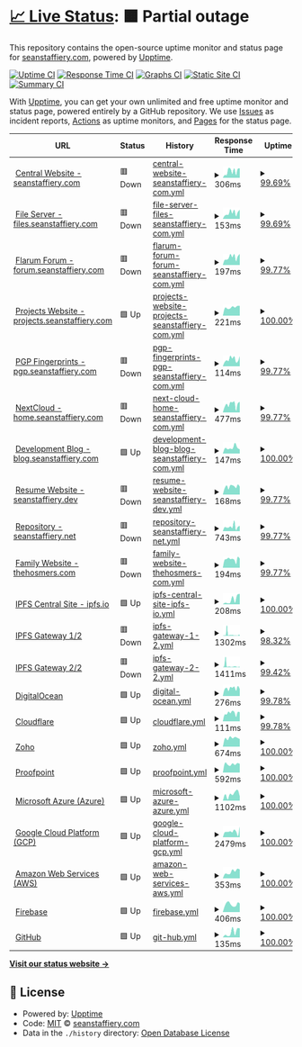 # [📈 Live Status](https://demo.upptime.js.org): <!--live status--> **🟧 Partial outage**

This repository contains the open-source uptime monitor and status page for [seanstaffiery.com](https://demo.upptime.js.org), powered by [Upptime](https://github.com/upptime/upptime).

[![Uptime CI](https://github.com/seanstaffiery.com/status.seanstaffiery.com/workflows/Uptime%20CI/badge.svg)](https://github.com/seanstaffiery.com/status.seanstaffiery.com/actions?query=workflow%3A%22Uptime+CI%22)
[![Response Time CI](https://github.com/seanstaffiery.com/status.seanstaffiery.com/workflows/Response%20Time%20CI/badge.svg)](https://github.com/seanstaffiery.com/status.seanstaffiery.com/actions?query=workflow%3A%22Response+Time+CI%22)
[![Graphs CI](https://github.com/seanstaffiery.com/status.seanstaffiery.com/workflows/Graphs%20CI/badge.svg)](https://github.com/seanstaffiery.com/status.seanstaffiery.com/actions?query=workflow%3A%22Graphs+CI%22)
[![Static Site CI](https://github.com/seanstaffiery.com/status.seanstaffiery.com/workflows/Static%20Site%20CI/badge.svg)](https://github.com/seanstaffiery.com/status.seanstaffiery.com/actions?query=workflow%3A%22Static+Site+CI%22)
[![Summary CI](https://github.com/seanstaffiery.com/status.seanstaffiery.com/workflows/Summary%20CI/badge.svg)](https://github.com/seanstaffiery.com/status.seanstaffiery.com/actions?query=workflow%3A%22Summary+CI%22)

With [Upptime](https://upptime.js.org), you can get your own unlimited and free uptime monitor and status page, powered entirely by a GitHub repository. We use [Issues](https://github.com/seanstaffiery.com/status.seanstaffiery.com/issues) as incident reports, [Actions](https://github.com/seanstaffiery.com/status.seanstaffiery.com/actions) as uptime monitors, and [Pages](https://demo.upptime.js.org) for the status page.

<!--start: status pages-->
<!-- This summary is generated by Upptime (https://github.com/upptime/upptime) -->
<!-- Do not edit this manually, your changes will be overwritten -->
<!-- prettier-ignore -->
| URL | Status | History | Response Time | Uptime |
| --- | ------ | ------- | ------------- | ------ |
| <img alt="" src="https://favicons.githubusercontent.com/seanstaffiery.com" height="13"> [Central Website - seanstaffiery.com](https://seanstaffiery.com) | 🟥 Down | [central-website-seanstaffiery-com.yml](https://github.com/SeanStaffiery/status.seanstaffiery.com/commits/HEAD/history/central-website-seanstaffiery-com.yml) | <details><summary><img alt="Response time graph" src="./graphs/central-website-seanstaffiery-com/response-time-week.png" height="20"> 306ms</summary><br><a href="https://status.seanstaffiery.com/history/central-website-seanstaffiery-com"><img alt="Response time 320" src="https://img.shields.io/endpoint?url=https%3A%2F%2Fraw.githubusercontent.com%2FSeanStaffiery%2Fstatus.seanstaffiery.com%2FHEAD%2Fapi%2Fcentral-website-seanstaffiery-com%2Fresponse-time.json"></a><br><a href="https://status.seanstaffiery.com/history/central-website-seanstaffiery-com"><img alt="24-hour response time 293" src="https://img.shields.io/endpoint?url=https%3A%2F%2Fraw.githubusercontent.com%2FSeanStaffiery%2Fstatus.seanstaffiery.com%2FHEAD%2Fapi%2Fcentral-website-seanstaffiery-com%2Fresponse-time-day.json"></a><br><a href="https://status.seanstaffiery.com/history/central-website-seanstaffiery-com"><img alt="7-day response time 306" src="https://img.shields.io/endpoint?url=https%3A%2F%2Fraw.githubusercontent.com%2FSeanStaffiery%2Fstatus.seanstaffiery.com%2FHEAD%2Fapi%2Fcentral-website-seanstaffiery-com%2Fresponse-time-week.json"></a><br><a href="https://status.seanstaffiery.com/history/central-website-seanstaffiery-com"><img alt="30-day response time 320" src="https://img.shields.io/endpoint?url=https%3A%2F%2Fraw.githubusercontent.com%2FSeanStaffiery%2Fstatus.seanstaffiery.com%2FHEAD%2Fapi%2Fcentral-website-seanstaffiery-com%2Fresponse-time-month.json"></a><br><a href="https://status.seanstaffiery.com/history/central-website-seanstaffiery-com"><img alt="1-year response time 320" src="https://img.shields.io/endpoint?url=https%3A%2F%2Fraw.githubusercontent.com%2FSeanStaffiery%2Fstatus.seanstaffiery.com%2FHEAD%2Fapi%2Fcentral-website-seanstaffiery-com%2Fresponse-time-year.json"></a></details> | <details><summary><a href="https://status.seanstaffiery.com/history/central-website-seanstaffiery-com">99.69%</a></summary><a href="https://status.seanstaffiery.com/history/central-website-seanstaffiery-com"><img alt="All-time uptime 99.76%" src="https://img.shields.io/endpoint?url=https%3A%2F%2Fraw.githubusercontent.com%2FSeanStaffiery%2Fstatus.seanstaffiery.com%2FHEAD%2Fapi%2Fcentral-website-seanstaffiery-com%2Fuptime.json"></a><br><a href="https://status.seanstaffiery.com/history/central-website-seanstaffiery-com"><img alt="24-hour uptime 97.83%" src="https://img.shields.io/endpoint?url=https%3A%2F%2Fraw.githubusercontent.com%2FSeanStaffiery%2Fstatus.seanstaffiery.com%2FHEAD%2Fapi%2Fcentral-website-seanstaffiery-com%2Fuptime-day.json"></a><br><a href="https://status.seanstaffiery.com/history/central-website-seanstaffiery-com"><img alt="7-day uptime 99.69%" src="https://img.shields.io/endpoint?url=https%3A%2F%2Fraw.githubusercontent.com%2FSeanStaffiery%2Fstatus.seanstaffiery.com%2FHEAD%2Fapi%2Fcentral-website-seanstaffiery-com%2Fuptime-week.json"></a><br><a href="https://status.seanstaffiery.com/history/central-website-seanstaffiery-com"><img alt="30-day uptime 99.76%" src="https://img.shields.io/endpoint?url=https%3A%2F%2Fraw.githubusercontent.com%2FSeanStaffiery%2Fstatus.seanstaffiery.com%2FHEAD%2Fapi%2Fcentral-website-seanstaffiery-com%2Fuptime-month.json"></a><br><a href="https://status.seanstaffiery.com/history/central-website-seanstaffiery-com"><img alt="1-year uptime 99.76%" src="https://img.shields.io/endpoint?url=https%3A%2F%2Fraw.githubusercontent.com%2FSeanStaffiery%2Fstatus.seanstaffiery.com%2FHEAD%2Fapi%2Fcentral-website-seanstaffiery-com%2Fuptime-year.json"></a></details>
| <img alt="" src="https://favicons.githubusercontent.com/files.seanstaffiery.com" height="13"> [File Server - files.seanstaffiery.com](https://files.seanstaffiery.com) | 🟥 Down | [file-server-files-seanstaffiery-com.yml](https://github.com/SeanStaffiery/status.seanstaffiery.com/commits/HEAD/history/file-server-files-seanstaffiery-com.yml) | <details><summary><img alt="Response time graph" src="./graphs/file-server-files-seanstaffiery-com/response-time-week.png" height="20"> 153ms</summary><br><a href="https://status.seanstaffiery.com/history/file-server-files-seanstaffiery-com"><img alt="Response time 164" src="https://img.shields.io/endpoint?url=https%3A%2F%2Fraw.githubusercontent.com%2FSeanStaffiery%2Fstatus.seanstaffiery.com%2FHEAD%2Fapi%2Ffile-server-files-seanstaffiery-com%2Fresponse-time.json"></a><br><a href="https://status.seanstaffiery.com/history/file-server-files-seanstaffiery-com"><img alt="24-hour response time 153" src="https://img.shields.io/endpoint?url=https%3A%2F%2Fraw.githubusercontent.com%2FSeanStaffiery%2Fstatus.seanstaffiery.com%2FHEAD%2Fapi%2Ffile-server-files-seanstaffiery-com%2Fresponse-time-day.json"></a><br><a href="https://status.seanstaffiery.com/history/file-server-files-seanstaffiery-com"><img alt="7-day response time 153" src="https://img.shields.io/endpoint?url=https%3A%2F%2Fraw.githubusercontent.com%2FSeanStaffiery%2Fstatus.seanstaffiery.com%2FHEAD%2Fapi%2Ffile-server-files-seanstaffiery-com%2Fresponse-time-week.json"></a><br><a href="https://status.seanstaffiery.com/history/file-server-files-seanstaffiery-com"><img alt="30-day response time 164" src="https://img.shields.io/endpoint?url=https%3A%2F%2Fraw.githubusercontent.com%2FSeanStaffiery%2Fstatus.seanstaffiery.com%2FHEAD%2Fapi%2Ffile-server-files-seanstaffiery-com%2Fresponse-time-month.json"></a><br><a href="https://status.seanstaffiery.com/history/file-server-files-seanstaffiery-com"><img alt="1-year response time 164" src="https://img.shields.io/endpoint?url=https%3A%2F%2Fraw.githubusercontent.com%2FSeanStaffiery%2Fstatus.seanstaffiery.com%2FHEAD%2Fapi%2Ffile-server-files-seanstaffiery-com%2Fresponse-time-year.json"></a></details> | <details><summary><a href="https://status.seanstaffiery.com/history/file-server-files-seanstaffiery-com">99.69%</a></summary><a href="https://status.seanstaffiery.com/history/file-server-files-seanstaffiery-com"><img alt="All-time uptime 99.76%" src="https://img.shields.io/endpoint?url=https%3A%2F%2Fraw.githubusercontent.com%2FSeanStaffiery%2Fstatus.seanstaffiery.com%2FHEAD%2Fapi%2Ffile-server-files-seanstaffiery-com%2Fuptime.json"></a><br><a href="https://status.seanstaffiery.com/history/file-server-files-seanstaffiery-com"><img alt="24-hour uptime 97.83%" src="https://img.shields.io/endpoint?url=https%3A%2F%2Fraw.githubusercontent.com%2FSeanStaffiery%2Fstatus.seanstaffiery.com%2FHEAD%2Fapi%2Ffile-server-files-seanstaffiery-com%2Fuptime-day.json"></a><br><a href="https://status.seanstaffiery.com/history/file-server-files-seanstaffiery-com"><img alt="7-day uptime 99.69%" src="https://img.shields.io/endpoint?url=https%3A%2F%2Fraw.githubusercontent.com%2FSeanStaffiery%2Fstatus.seanstaffiery.com%2FHEAD%2Fapi%2Ffile-server-files-seanstaffiery-com%2Fuptime-week.json"></a><br><a href="https://status.seanstaffiery.com/history/file-server-files-seanstaffiery-com"><img alt="30-day uptime 99.76%" src="https://img.shields.io/endpoint?url=https%3A%2F%2Fraw.githubusercontent.com%2FSeanStaffiery%2Fstatus.seanstaffiery.com%2FHEAD%2Fapi%2Ffile-server-files-seanstaffiery-com%2Fuptime-month.json"></a><br><a href="https://status.seanstaffiery.com/history/file-server-files-seanstaffiery-com"><img alt="1-year uptime 99.76%" src="https://img.shields.io/endpoint?url=https%3A%2F%2Fraw.githubusercontent.com%2FSeanStaffiery%2Fstatus.seanstaffiery.com%2FHEAD%2Fapi%2Ffile-server-files-seanstaffiery-com%2Fuptime-year.json"></a></details>
| <img alt="" src="https://favicons.githubusercontent.com/forum.seanstaffiery.com" height="13"> [Flarum Forum - forum.seanstaffiery.com](https://forum.seanstaffiery.com) | 🟥 Down | [flarum-forum-forum-seanstaffiery-com.yml](https://github.com/SeanStaffiery/status.seanstaffiery.com/commits/HEAD/history/flarum-forum-forum-seanstaffiery-com.yml) | <details><summary><img alt="Response time graph" src="./graphs/flarum-forum-forum-seanstaffiery-com/response-time-week.png" height="20"> 197ms</summary><br><a href="https://status.seanstaffiery.com/history/flarum-forum-forum-seanstaffiery-com"><img alt="Response time 252" src="https://img.shields.io/endpoint?url=https%3A%2F%2Fraw.githubusercontent.com%2FSeanStaffiery%2Fstatus.seanstaffiery.com%2FHEAD%2Fapi%2Fflarum-forum-forum-seanstaffiery-com%2Fresponse-time.json"></a><br><a href="https://status.seanstaffiery.com/history/flarum-forum-forum-seanstaffiery-com"><img alt="24-hour response time 193" src="https://img.shields.io/endpoint?url=https%3A%2F%2Fraw.githubusercontent.com%2FSeanStaffiery%2Fstatus.seanstaffiery.com%2FHEAD%2Fapi%2Fflarum-forum-forum-seanstaffiery-com%2Fresponse-time-day.json"></a><br><a href="https://status.seanstaffiery.com/history/flarum-forum-forum-seanstaffiery-com"><img alt="7-day response time 197" src="https://img.shields.io/endpoint?url=https%3A%2F%2Fraw.githubusercontent.com%2FSeanStaffiery%2Fstatus.seanstaffiery.com%2FHEAD%2Fapi%2Fflarum-forum-forum-seanstaffiery-com%2Fresponse-time-week.json"></a><br><a href="https://status.seanstaffiery.com/history/flarum-forum-forum-seanstaffiery-com"><img alt="30-day response time 252" src="https://img.shields.io/endpoint?url=https%3A%2F%2Fraw.githubusercontent.com%2FSeanStaffiery%2Fstatus.seanstaffiery.com%2FHEAD%2Fapi%2Fflarum-forum-forum-seanstaffiery-com%2Fresponse-time-month.json"></a><br><a href="https://status.seanstaffiery.com/history/flarum-forum-forum-seanstaffiery-com"><img alt="1-year response time 252" src="https://img.shields.io/endpoint?url=https%3A%2F%2Fraw.githubusercontent.com%2FSeanStaffiery%2Fstatus.seanstaffiery.com%2FHEAD%2Fapi%2Fflarum-forum-forum-seanstaffiery-com%2Fresponse-time-year.json"></a></details> | <details><summary><a href="https://status.seanstaffiery.com/history/flarum-forum-forum-seanstaffiery-com">99.77%</a></summary><a href="https://status.seanstaffiery.com/history/flarum-forum-forum-seanstaffiery-com"><img alt="All-time uptime 99.80%" src="https://img.shields.io/endpoint?url=https%3A%2F%2Fraw.githubusercontent.com%2FSeanStaffiery%2Fstatus.seanstaffiery.com%2FHEAD%2Fapi%2Fflarum-forum-forum-seanstaffiery-com%2Fuptime.json"></a><br><a href="https://status.seanstaffiery.com/history/flarum-forum-forum-seanstaffiery-com"><img alt="24-hour uptime 98.42%" src="https://img.shields.io/endpoint?url=https%3A%2F%2Fraw.githubusercontent.com%2FSeanStaffiery%2Fstatus.seanstaffiery.com%2FHEAD%2Fapi%2Fflarum-forum-forum-seanstaffiery-com%2Fuptime-day.json"></a><br><a href="https://status.seanstaffiery.com/history/flarum-forum-forum-seanstaffiery-com"><img alt="7-day uptime 99.77%" src="https://img.shields.io/endpoint?url=https%3A%2F%2Fraw.githubusercontent.com%2FSeanStaffiery%2Fstatus.seanstaffiery.com%2FHEAD%2Fapi%2Fflarum-forum-forum-seanstaffiery-com%2Fuptime-week.json"></a><br><a href="https://status.seanstaffiery.com/history/flarum-forum-forum-seanstaffiery-com"><img alt="30-day uptime 99.80%" src="https://img.shields.io/endpoint?url=https%3A%2F%2Fraw.githubusercontent.com%2FSeanStaffiery%2Fstatus.seanstaffiery.com%2FHEAD%2Fapi%2Fflarum-forum-forum-seanstaffiery-com%2Fuptime-month.json"></a><br><a href="https://status.seanstaffiery.com/history/flarum-forum-forum-seanstaffiery-com"><img alt="1-year uptime 99.80%" src="https://img.shields.io/endpoint?url=https%3A%2F%2Fraw.githubusercontent.com%2FSeanStaffiery%2Fstatus.seanstaffiery.com%2FHEAD%2Fapi%2Fflarum-forum-forum-seanstaffiery-com%2Fuptime-year.json"></a></details>
| <img alt="" src="https://favicons.githubusercontent.com/projects.seanstaffiery.com" height="13"> [Projects Website - projects.seanstaffiery.com](https://projects.seanstaffiery.com) | 🟩 Up | [projects-website-projects-seanstaffiery-com.yml](https://github.com/SeanStaffiery/status.seanstaffiery.com/commits/HEAD/history/projects-website-projects-seanstaffiery-com.yml) | <details><summary><img alt="Response time graph" src="./graphs/projects-website-projects-seanstaffiery-com/response-time-week.png" height="20"> 221ms</summary><br><a href="https://status.seanstaffiery.com/history/projects-website-projects-seanstaffiery-com"><img alt="Response time 253" src="https://img.shields.io/endpoint?url=https%3A%2F%2Fraw.githubusercontent.com%2FSeanStaffiery%2Fstatus.seanstaffiery.com%2FHEAD%2Fapi%2Fprojects-website-projects-seanstaffiery-com%2Fresponse-time.json"></a><br><a href="https://status.seanstaffiery.com/history/projects-website-projects-seanstaffiery-com"><img alt="24-hour response time 257" src="https://img.shields.io/endpoint?url=https%3A%2F%2Fraw.githubusercontent.com%2FSeanStaffiery%2Fstatus.seanstaffiery.com%2FHEAD%2Fapi%2Fprojects-website-projects-seanstaffiery-com%2Fresponse-time-day.json"></a><br><a href="https://status.seanstaffiery.com/history/projects-website-projects-seanstaffiery-com"><img alt="7-day response time 221" src="https://img.shields.io/endpoint?url=https%3A%2F%2Fraw.githubusercontent.com%2FSeanStaffiery%2Fstatus.seanstaffiery.com%2FHEAD%2Fapi%2Fprojects-website-projects-seanstaffiery-com%2Fresponse-time-week.json"></a><br><a href="https://status.seanstaffiery.com/history/projects-website-projects-seanstaffiery-com"><img alt="30-day response time 253" src="https://img.shields.io/endpoint?url=https%3A%2F%2Fraw.githubusercontent.com%2FSeanStaffiery%2Fstatus.seanstaffiery.com%2FHEAD%2Fapi%2Fprojects-website-projects-seanstaffiery-com%2Fresponse-time-month.json"></a><br><a href="https://status.seanstaffiery.com/history/projects-website-projects-seanstaffiery-com"><img alt="1-year response time 253" src="https://img.shields.io/endpoint?url=https%3A%2F%2Fraw.githubusercontent.com%2FSeanStaffiery%2Fstatus.seanstaffiery.com%2FHEAD%2Fapi%2Fprojects-website-projects-seanstaffiery-com%2Fresponse-time-year.json"></a></details> | <details><summary><a href="https://status.seanstaffiery.com/history/projects-website-projects-seanstaffiery-com">100.00%</a></summary><a href="https://status.seanstaffiery.com/history/projects-website-projects-seanstaffiery-com"><img alt="All-time uptime 100.00%" src="https://img.shields.io/endpoint?url=https%3A%2F%2Fraw.githubusercontent.com%2FSeanStaffiery%2Fstatus.seanstaffiery.com%2FHEAD%2Fapi%2Fprojects-website-projects-seanstaffiery-com%2Fuptime.json"></a><br><a href="https://status.seanstaffiery.com/history/projects-website-projects-seanstaffiery-com"><img alt="24-hour uptime 100.00%" src="https://img.shields.io/endpoint?url=https%3A%2F%2Fraw.githubusercontent.com%2FSeanStaffiery%2Fstatus.seanstaffiery.com%2FHEAD%2Fapi%2Fprojects-website-projects-seanstaffiery-com%2Fuptime-day.json"></a><br><a href="https://status.seanstaffiery.com/history/projects-website-projects-seanstaffiery-com"><img alt="7-day uptime 100.00%" src="https://img.shields.io/endpoint?url=https%3A%2F%2Fraw.githubusercontent.com%2FSeanStaffiery%2Fstatus.seanstaffiery.com%2FHEAD%2Fapi%2Fprojects-website-projects-seanstaffiery-com%2Fuptime-week.json"></a><br><a href="https://status.seanstaffiery.com/history/projects-website-projects-seanstaffiery-com"><img alt="30-day uptime 100.00%" src="https://img.shields.io/endpoint?url=https%3A%2F%2Fraw.githubusercontent.com%2FSeanStaffiery%2Fstatus.seanstaffiery.com%2FHEAD%2Fapi%2Fprojects-website-projects-seanstaffiery-com%2Fuptime-month.json"></a><br><a href="https://status.seanstaffiery.com/history/projects-website-projects-seanstaffiery-com"><img alt="1-year uptime 100.00%" src="https://img.shields.io/endpoint?url=https%3A%2F%2Fraw.githubusercontent.com%2FSeanStaffiery%2Fstatus.seanstaffiery.com%2FHEAD%2Fapi%2Fprojects-website-projects-seanstaffiery-com%2Fuptime-year.json"></a></details>
| <img alt="" src="https://favicons.githubusercontent.com/pgp.seanstaffiery.com" height="13"> [PGP Fingerprints - pgp.seanstaffiery.com](https://pgp.seanstaffiery.com) | 🟥 Down | [pgp-fingerprints-pgp-seanstaffiery-com.yml](https://github.com/SeanStaffiery/status.seanstaffiery.com/commits/HEAD/history/pgp-fingerprints-pgp-seanstaffiery-com.yml) | <details><summary><img alt="Response time graph" src="./graphs/pgp-fingerprints-pgp-seanstaffiery-com/response-time-week.png" height="20"> 114ms</summary><br><a href="https://status.seanstaffiery.com/history/pgp-fingerprints-pgp-seanstaffiery-com"><img alt="Response time 130" src="https://img.shields.io/endpoint?url=https%3A%2F%2Fraw.githubusercontent.com%2FSeanStaffiery%2Fstatus.seanstaffiery.com%2FHEAD%2Fapi%2Fpgp-fingerprints-pgp-seanstaffiery-com%2Fresponse-time.json"></a><br><a href="https://status.seanstaffiery.com/history/pgp-fingerprints-pgp-seanstaffiery-com"><img alt="24-hour response time 106" src="https://img.shields.io/endpoint?url=https%3A%2F%2Fraw.githubusercontent.com%2FSeanStaffiery%2Fstatus.seanstaffiery.com%2FHEAD%2Fapi%2Fpgp-fingerprints-pgp-seanstaffiery-com%2Fresponse-time-day.json"></a><br><a href="https://status.seanstaffiery.com/history/pgp-fingerprints-pgp-seanstaffiery-com"><img alt="7-day response time 114" src="https://img.shields.io/endpoint?url=https%3A%2F%2Fraw.githubusercontent.com%2FSeanStaffiery%2Fstatus.seanstaffiery.com%2FHEAD%2Fapi%2Fpgp-fingerprints-pgp-seanstaffiery-com%2Fresponse-time-week.json"></a><br><a href="https://status.seanstaffiery.com/history/pgp-fingerprints-pgp-seanstaffiery-com"><img alt="30-day response time 130" src="https://img.shields.io/endpoint?url=https%3A%2F%2Fraw.githubusercontent.com%2FSeanStaffiery%2Fstatus.seanstaffiery.com%2FHEAD%2Fapi%2Fpgp-fingerprints-pgp-seanstaffiery-com%2Fresponse-time-month.json"></a><br><a href="https://status.seanstaffiery.com/history/pgp-fingerprints-pgp-seanstaffiery-com"><img alt="1-year response time 130" src="https://img.shields.io/endpoint?url=https%3A%2F%2Fraw.githubusercontent.com%2FSeanStaffiery%2Fstatus.seanstaffiery.com%2FHEAD%2Fapi%2Fpgp-fingerprints-pgp-seanstaffiery-com%2Fresponse-time-year.json"></a></details> | <details><summary><a href="https://status.seanstaffiery.com/history/pgp-fingerprints-pgp-seanstaffiery-com">99.77%</a></summary><a href="https://status.seanstaffiery.com/history/pgp-fingerprints-pgp-seanstaffiery-com"><img alt="All-time uptime 99.80%" src="https://img.shields.io/endpoint?url=https%3A%2F%2Fraw.githubusercontent.com%2FSeanStaffiery%2Fstatus.seanstaffiery.com%2FHEAD%2Fapi%2Fpgp-fingerprints-pgp-seanstaffiery-com%2Fuptime.json"></a><br><a href="https://status.seanstaffiery.com/history/pgp-fingerprints-pgp-seanstaffiery-com"><img alt="24-hour uptime 98.42%" src="https://img.shields.io/endpoint?url=https%3A%2F%2Fraw.githubusercontent.com%2FSeanStaffiery%2Fstatus.seanstaffiery.com%2FHEAD%2Fapi%2Fpgp-fingerprints-pgp-seanstaffiery-com%2Fuptime-day.json"></a><br><a href="https://status.seanstaffiery.com/history/pgp-fingerprints-pgp-seanstaffiery-com"><img alt="7-day uptime 99.77%" src="https://img.shields.io/endpoint?url=https%3A%2F%2Fraw.githubusercontent.com%2FSeanStaffiery%2Fstatus.seanstaffiery.com%2FHEAD%2Fapi%2Fpgp-fingerprints-pgp-seanstaffiery-com%2Fuptime-week.json"></a><br><a href="https://status.seanstaffiery.com/history/pgp-fingerprints-pgp-seanstaffiery-com"><img alt="30-day uptime 99.80%" src="https://img.shields.io/endpoint?url=https%3A%2F%2Fraw.githubusercontent.com%2FSeanStaffiery%2Fstatus.seanstaffiery.com%2FHEAD%2Fapi%2Fpgp-fingerprints-pgp-seanstaffiery-com%2Fuptime-month.json"></a><br><a href="https://status.seanstaffiery.com/history/pgp-fingerprints-pgp-seanstaffiery-com"><img alt="1-year uptime 99.80%" src="https://img.shields.io/endpoint?url=https%3A%2F%2Fraw.githubusercontent.com%2FSeanStaffiery%2Fstatus.seanstaffiery.com%2FHEAD%2Fapi%2Fpgp-fingerprints-pgp-seanstaffiery-com%2Fuptime-year.json"></a></details>
| <img alt="" src="https://favicons.githubusercontent.com/home.seanstaffiery.com" height="13"> [NextCloud - home.seanstaffiery.com](https://home.seanstaffiery.com) | 🟥 Down | [next-cloud-home-seanstaffiery-com.yml](https://github.com/SeanStaffiery/status.seanstaffiery.com/commits/HEAD/history/next-cloud-home-seanstaffiery-com.yml) | <details><summary><img alt="Response time graph" src="./graphs/next-cloud-home-seanstaffiery-com/response-time-week.png" height="20"> 477ms</summary><br><a href="https://status.seanstaffiery.com/history/next-cloud-home-seanstaffiery-com"><img alt="Response time 542" src="https://img.shields.io/endpoint?url=https%3A%2F%2Fraw.githubusercontent.com%2FSeanStaffiery%2Fstatus.seanstaffiery.com%2FHEAD%2Fapi%2Fnext-cloud-home-seanstaffiery-com%2Fresponse-time.json"></a><br><a href="https://status.seanstaffiery.com/history/next-cloud-home-seanstaffiery-com"><img alt="24-hour response time 404" src="https://img.shields.io/endpoint?url=https%3A%2F%2Fraw.githubusercontent.com%2FSeanStaffiery%2Fstatus.seanstaffiery.com%2FHEAD%2Fapi%2Fnext-cloud-home-seanstaffiery-com%2Fresponse-time-day.json"></a><br><a href="https://status.seanstaffiery.com/history/next-cloud-home-seanstaffiery-com"><img alt="7-day response time 477" src="https://img.shields.io/endpoint?url=https%3A%2F%2Fraw.githubusercontent.com%2FSeanStaffiery%2Fstatus.seanstaffiery.com%2FHEAD%2Fapi%2Fnext-cloud-home-seanstaffiery-com%2Fresponse-time-week.json"></a><br><a href="https://status.seanstaffiery.com/history/next-cloud-home-seanstaffiery-com"><img alt="30-day response time 542" src="https://img.shields.io/endpoint?url=https%3A%2F%2Fraw.githubusercontent.com%2FSeanStaffiery%2Fstatus.seanstaffiery.com%2FHEAD%2Fapi%2Fnext-cloud-home-seanstaffiery-com%2Fresponse-time-month.json"></a><br><a href="https://status.seanstaffiery.com/history/next-cloud-home-seanstaffiery-com"><img alt="1-year response time 542" src="https://img.shields.io/endpoint?url=https%3A%2F%2Fraw.githubusercontent.com%2FSeanStaffiery%2Fstatus.seanstaffiery.com%2FHEAD%2Fapi%2Fnext-cloud-home-seanstaffiery-com%2Fresponse-time-year.json"></a></details> | <details><summary><a href="https://status.seanstaffiery.com/history/next-cloud-home-seanstaffiery-com">99.77%</a></summary><a href="https://status.seanstaffiery.com/history/next-cloud-home-seanstaffiery-com"><img alt="All-time uptime 99.80%" src="https://img.shields.io/endpoint?url=https%3A%2F%2Fraw.githubusercontent.com%2FSeanStaffiery%2Fstatus.seanstaffiery.com%2FHEAD%2Fapi%2Fnext-cloud-home-seanstaffiery-com%2Fuptime.json"></a><br><a href="https://status.seanstaffiery.com/history/next-cloud-home-seanstaffiery-com"><img alt="24-hour uptime 98.42%" src="https://img.shields.io/endpoint?url=https%3A%2F%2Fraw.githubusercontent.com%2FSeanStaffiery%2Fstatus.seanstaffiery.com%2FHEAD%2Fapi%2Fnext-cloud-home-seanstaffiery-com%2Fuptime-day.json"></a><br><a href="https://status.seanstaffiery.com/history/next-cloud-home-seanstaffiery-com"><img alt="7-day uptime 99.77%" src="https://img.shields.io/endpoint?url=https%3A%2F%2Fraw.githubusercontent.com%2FSeanStaffiery%2Fstatus.seanstaffiery.com%2FHEAD%2Fapi%2Fnext-cloud-home-seanstaffiery-com%2Fuptime-week.json"></a><br><a href="https://status.seanstaffiery.com/history/next-cloud-home-seanstaffiery-com"><img alt="30-day uptime 99.80%" src="https://img.shields.io/endpoint?url=https%3A%2F%2Fraw.githubusercontent.com%2FSeanStaffiery%2Fstatus.seanstaffiery.com%2FHEAD%2Fapi%2Fnext-cloud-home-seanstaffiery-com%2Fuptime-month.json"></a><br><a href="https://status.seanstaffiery.com/history/next-cloud-home-seanstaffiery-com"><img alt="1-year uptime 99.80%" src="https://img.shields.io/endpoint?url=https%3A%2F%2Fraw.githubusercontent.com%2FSeanStaffiery%2Fstatus.seanstaffiery.com%2FHEAD%2Fapi%2Fnext-cloud-home-seanstaffiery-com%2Fuptime-year.json"></a></details>
| <img alt="" src="https://favicons.githubusercontent.com/blog.seanstaffiery.com" height="13"> [Development Blog - blog.seanstaffiery.com](https://blog.seanstaffiery.com) | 🟩 Up | [development-blog-blog-seanstaffiery-com.yml](https://github.com/SeanStaffiery/status.seanstaffiery.com/commits/HEAD/history/development-blog-blog-seanstaffiery-com.yml) | <details><summary><img alt="Response time graph" src="./graphs/development-blog-blog-seanstaffiery-com/response-time-week.png" height="20"> 147ms</summary><br><a href="https://status.seanstaffiery.com/history/development-blog-blog-seanstaffiery-com"><img alt="Response time 176" src="https://img.shields.io/endpoint?url=https%3A%2F%2Fraw.githubusercontent.com%2FSeanStaffiery%2Fstatus.seanstaffiery.com%2FHEAD%2Fapi%2Fdevelopment-blog-blog-seanstaffiery-com%2Fresponse-time.json"></a><br><a href="https://status.seanstaffiery.com/history/development-blog-blog-seanstaffiery-com"><img alt="24-hour response time 106" src="https://img.shields.io/endpoint?url=https%3A%2F%2Fraw.githubusercontent.com%2FSeanStaffiery%2Fstatus.seanstaffiery.com%2FHEAD%2Fapi%2Fdevelopment-blog-blog-seanstaffiery-com%2Fresponse-time-day.json"></a><br><a href="https://status.seanstaffiery.com/history/development-blog-blog-seanstaffiery-com"><img alt="7-day response time 147" src="https://img.shields.io/endpoint?url=https%3A%2F%2Fraw.githubusercontent.com%2FSeanStaffiery%2Fstatus.seanstaffiery.com%2FHEAD%2Fapi%2Fdevelopment-blog-blog-seanstaffiery-com%2Fresponse-time-week.json"></a><br><a href="https://status.seanstaffiery.com/history/development-blog-blog-seanstaffiery-com"><img alt="30-day response time 176" src="https://img.shields.io/endpoint?url=https%3A%2F%2Fraw.githubusercontent.com%2FSeanStaffiery%2Fstatus.seanstaffiery.com%2FHEAD%2Fapi%2Fdevelopment-blog-blog-seanstaffiery-com%2Fresponse-time-month.json"></a><br><a href="https://status.seanstaffiery.com/history/development-blog-blog-seanstaffiery-com"><img alt="1-year response time 176" src="https://img.shields.io/endpoint?url=https%3A%2F%2Fraw.githubusercontent.com%2FSeanStaffiery%2Fstatus.seanstaffiery.com%2FHEAD%2Fapi%2Fdevelopment-blog-blog-seanstaffiery-com%2Fresponse-time-year.json"></a></details> | <details><summary><a href="https://status.seanstaffiery.com/history/development-blog-blog-seanstaffiery-com">100.00%</a></summary><a href="https://status.seanstaffiery.com/history/development-blog-blog-seanstaffiery-com"><img alt="All-time uptime 100.00%" src="https://img.shields.io/endpoint?url=https%3A%2F%2Fraw.githubusercontent.com%2FSeanStaffiery%2Fstatus.seanstaffiery.com%2FHEAD%2Fapi%2Fdevelopment-blog-blog-seanstaffiery-com%2Fuptime.json"></a><br><a href="https://status.seanstaffiery.com/history/development-blog-blog-seanstaffiery-com"><img alt="24-hour uptime 100.00%" src="https://img.shields.io/endpoint?url=https%3A%2F%2Fraw.githubusercontent.com%2FSeanStaffiery%2Fstatus.seanstaffiery.com%2FHEAD%2Fapi%2Fdevelopment-blog-blog-seanstaffiery-com%2Fuptime-day.json"></a><br><a href="https://status.seanstaffiery.com/history/development-blog-blog-seanstaffiery-com"><img alt="7-day uptime 100.00%" src="https://img.shields.io/endpoint?url=https%3A%2F%2Fraw.githubusercontent.com%2FSeanStaffiery%2Fstatus.seanstaffiery.com%2FHEAD%2Fapi%2Fdevelopment-blog-blog-seanstaffiery-com%2Fuptime-week.json"></a><br><a href="https://status.seanstaffiery.com/history/development-blog-blog-seanstaffiery-com"><img alt="30-day uptime 100.00%" src="https://img.shields.io/endpoint?url=https%3A%2F%2Fraw.githubusercontent.com%2FSeanStaffiery%2Fstatus.seanstaffiery.com%2FHEAD%2Fapi%2Fdevelopment-blog-blog-seanstaffiery-com%2Fuptime-month.json"></a><br><a href="https://status.seanstaffiery.com/history/development-blog-blog-seanstaffiery-com"><img alt="1-year uptime 100.00%" src="https://img.shields.io/endpoint?url=https%3A%2F%2Fraw.githubusercontent.com%2FSeanStaffiery%2Fstatus.seanstaffiery.com%2FHEAD%2Fapi%2Fdevelopment-blog-blog-seanstaffiery-com%2Fuptime-year.json"></a></details>
| <img alt="" src="https://favicons.githubusercontent.com/seanstaffiery.dev" height="13"> [Resume Website - seanstaffiery.dev](https://seanstaffiery.dev) | 🟥 Down | [resume-website-seanstaffiery-dev.yml](https://github.com/SeanStaffiery/status.seanstaffiery.com/commits/HEAD/history/resume-website-seanstaffiery-dev.yml) | <details><summary><img alt="Response time graph" src="./graphs/resume-website-seanstaffiery-dev/response-time-week.png" height="20"> 168ms</summary><br><a href="https://status.seanstaffiery.com/history/resume-website-seanstaffiery-dev"><img alt="Response time 219" src="https://img.shields.io/endpoint?url=https%3A%2F%2Fraw.githubusercontent.com%2FSeanStaffiery%2Fstatus.seanstaffiery.com%2FHEAD%2Fapi%2Fresume-website-seanstaffiery-dev%2Fresponse-time.json"></a><br><a href="https://status.seanstaffiery.com/history/resume-website-seanstaffiery-dev"><img alt="24-hour response time 165" src="https://img.shields.io/endpoint?url=https%3A%2F%2Fraw.githubusercontent.com%2FSeanStaffiery%2Fstatus.seanstaffiery.com%2FHEAD%2Fapi%2Fresume-website-seanstaffiery-dev%2Fresponse-time-day.json"></a><br><a href="https://status.seanstaffiery.com/history/resume-website-seanstaffiery-dev"><img alt="7-day response time 168" src="https://img.shields.io/endpoint?url=https%3A%2F%2Fraw.githubusercontent.com%2FSeanStaffiery%2Fstatus.seanstaffiery.com%2FHEAD%2Fapi%2Fresume-website-seanstaffiery-dev%2Fresponse-time-week.json"></a><br><a href="https://status.seanstaffiery.com/history/resume-website-seanstaffiery-dev"><img alt="30-day response time 219" src="https://img.shields.io/endpoint?url=https%3A%2F%2Fraw.githubusercontent.com%2FSeanStaffiery%2Fstatus.seanstaffiery.com%2FHEAD%2Fapi%2Fresume-website-seanstaffiery-dev%2Fresponse-time-month.json"></a><br><a href="https://status.seanstaffiery.com/history/resume-website-seanstaffiery-dev"><img alt="1-year response time 219" src="https://img.shields.io/endpoint?url=https%3A%2F%2Fraw.githubusercontent.com%2FSeanStaffiery%2Fstatus.seanstaffiery.com%2FHEAD%2Fapi%2Fresume-website-seanstaffiery-dev%2Fresponse-time-year.json"></a></details> | <details><summary><a href="https://status.seanstaffiery.com/history/resume-website-seanstaffiery-dev">99.77%</a></summary><a href="https://status.seanstaffiery.com/history/resume-website-seanstaffiery-dev"><img alt="All-time uptime 99.92%" src="https://img.shields.io/endpoint?url=https%3A%2F%2Fraw.githubusercontent.com%2FSeanStaffiery%2Fstatus.seanstaffiery.com%2FHEAD%2Fapi%2Fresume-website-seanstaffiery-dev%2Fuptime.json"></a><br><a href="https://status.seanstaffiery.com/history/resume-website-seanstaffiery-dev"><img alt="24-hour uptime 98.42%" src="https://img.shields.io/endpoint?url=https%3A%2F%2Fraw.githubusercontent.com%2FSeanStaffiery%2Fstatus.seanstaffiery.com%2FHEAD%2Fapi%2Fresume-website-seanstaffiery-dev%2Fuptime-day.json"></a><br><a href="https://status.seanstaffiery.com/history/resume-website-seanstaffiery-dev"><img alt="7-day uptime 99.77%" src="https://img.shields.io/endpoint?url=https%3A%2F%2Fraw.githubusercontent.com%2FSeanStaffiery%2Fstatus.seanstaffiery.com%2FHEAD%2Fapi%2Fresume-website-seanstaffiery-dev%2Fuptime-week.json"></a><br><a href="https://status.seanstaffiery.com/history/resume-website-seanstaffiery-dev"><img alt="30-day uptime 99.92%" src="https://img.shields.io/endpoint?url=https%3A%2F%2Fraw.githubusercontent.com%2FSeanStaffiery%2Fstatus.seanstaffiery.com%2FHEAD%2Fapi%2Fresume-website-seanstaffiery-dev%2Fuptime-month.json"></a><br><a href="https://status.seanstaffiery.com/history/resume-website-seanstaffiery-dev"><img alt="1-year uptime 99.92%" src="https://img.shields.io/endpoint?url=https%3A%2F%2Fraw.githubusercontent.com%2FSeanStaffiery%2Fstatus.seanstaffiery.com%2FHEAD%2Fapi%2Fresume-website-seanstaffiery-dev%2Fuptime-year.json"></a></details>
| <img alt="" src="https://favicons.githubusercontent.com/seanstaffiery.net" height="13"> [Repository - seanstaffiery.net](https://seanstaffiery.net) | 🟥 Down | [repository-seanstaffiery-net.yml](https://github.com/SeanStaffiery/status.seanstaffiery.com/commits/HEAD/history/repository-seanstaffiery-net.yml) | <details><summary><img alt="Response time graph" src="./graphs/repository-seanstaffiery-net/response-time-week.png" height="20"> 743ms</summary><br><a href="https://status.seanstaffiery.com/history/repository-seanstaffiery-net"><img alt="Response time 752" src="https://img.shields.io/endpoint?url=https%3A%2F%2Fraw.githubusercontent.com%2FSeanStaffiery%2Fstatus.seanstaffiery.com%2FHEAD%2Fapi%2Frepository-seanstaffiery-net%2Fresponse-time.json"></a><br><a href="https://status.seanstaffiery.com/history/repository-seanstaffiery-net"><img alt="24-hour response time 554" src="https://img.shields.io/endpoint?url=https%3A%2F%2Fraw.githubusercontent.com%2FSeanStaffiery%2Fstatus.seanstaffiery.com%2FHEAD%2Fapi%2Frepository-seanstaffiery-net%2Fresponse-time-day.json"></a><br><a href="https://status.seanstaffiery.com/history/repository-seanstaffiery-net"><img alt="7-day response time 743" src="https://img.shields.io/endpoint?url=https%3A%2F%2Fraw.githubusercontent.com%2FSeanStaffiery%2Fstatus.seanstaffiery.com%2FHEAD%2Fapi%2Frepository-seanstaffiery-net%2Fresponse-time-week.json"></a><br><a href="https://status.seanstaffiery.com/history/repository-seanstaffiery-net"><img alt="30-day response time 752" src="https://img.shields.io/endpoint?url=https%3A%2F%2Fraw.githubusercontent.com%2FSeanStaffiery%2Fstatus.seanstaffiery.com%2FHEAD%2Fapi%2Frepository-seanstaffiery-net%2Fresponse-time-month.json"></a><br><a href="https://status.seanstaffiery.com/history/repository-seanstaffiery-net"><img alt="1-year response time 752" src="https://img.shields.io/endpoint?url=https%3A%2F%2Fraw.githubusercontent.com%2FSeanStaffiery%2Fstatus.seanstaffiery.com%2FHEAD%2Fapi%2Frepository-seanstaffiery-net%2Fresponse-time-year.json"></a></details> | <details><summary><a href="https://status.seanstaffiery.com/history/repository-seanstaffiery-net">99.77%</a></summary><a href="https://status.seanstaffiery.com/history/repository-seanstaffiery-net"><img alt="All-time uptime 99.92%" src="https://img.shields.io/endpoint?url=https%3A%2F%2Fraw.githubusercontent.com%2FSeanStaffiery%2Fstatus.seanstaffiery.com%2FHEAD%2Fapi%2Frepository-seanstaffiery-net%2Fuptime.json"></a><br><a href="https://status.seanstaffiery.com/history/repository-seanstaffiery-net"><img alt="24-hour uptime 98.42%" src="https://img.shields.io/endpoint?url=https%3A%2F%2Fraw.githubusercontent.com%2FSeanStaffiery%2Fstatus.seanstaffiery.com%2FHEAD%2Fapi%2Frepository-seanstaffiery-net%2Fuptime-day.json"></a><br><a href="https://status.seanstaffiery.com/history/repository-seanstaffiery-net"><img alt="7-day uptime 99.77%" src="https://img.shields.io/endpoint?url=https%3A%2F%2Fraw.githubusercontent.com%2FSeanStaffiery%2Fstatus.seanstaffiery.com%2FHEAD%2Fapi%2Frepository-seanstaffiery-net%2Fuptime-week.json"></a><br><a href="https://status.seanstaffiery.com/history/repository-seanstaffiery-net"><img alt="30-day uptime 99.92%" src="https://img.shields.io/endpoint?url=https%3A%2F%2Fraw.githubusercontent.com%2FSeanStaffiery%2Fstatus.seanstaffiery.com%2FHEAD%2Fapi%2Frepository-seanstaffiery-net%2Fuptime-month.json"></a><br><a href="https://status.seanstaffiery.com/history/repository-seanstaffiery-net"><img alt="1-year uptime 99.92%" src="https://img.shields.io/endpoint?url=https%3A%2F%2Fraw.githubusercontent.com%2FSeanStaffiery%2Fstatus.seanstaffiery.com%2FHEAD%2Fapi%2Frepository-seanstaffiery-net%2Fuptime-year.json"></a></details>
| <img alt="" src="https://favicons.githubusercontent.com/thehosmers.com" height="13"> [Family Website - thehosmers.com](https://thehosmers.com) | 🟥 Down | [family-website-thehosmers-com.yml](https://github.com/SeanStaffiery/status.seanstaffiery.com/commits/HEAD/history/family-website-thehosmers-com.yml) | <details><summary><img alt="Response time graph" src="./graphs/family-website-thehosmers-com/response-time-week.png" height="20"> 194ms</summary><br><a href="https://status.seanstaffiery.com/history/family-website-thehosmers-com"><img alt="Response time 221" src="https://img.shields.io/endpoint?url=https%3A%2F%2Fraw.githubusercontent.com%2FSeanStaffiery%2Fstatus.seanstaffiery.com%2FHEAD%2Fapi%2Ffamily-website-thehosmers-com%2Fresponse-time.json"></a><br><a href="https://status.seanstaffiery.com/history/family-website-thehosmers-com"><img alt="24-hour response time 173" src="https://img.shields.io/endpoint?url=https%3A%2F%2Fraw.githubusercontent.com%2FSeanStaffiery%2Fstatus.seanstaffiery.com%2FHEAD%2Fapi%2Ffamily-website-thehosmers-com%2Fresponse-time-day.json"></a><br><a href="https://status.seanstaffiery.com/history/family-website-thehosmers-com"><img alt="7-day response time 194" src="https://img.shields.io/endpoint?url=https%3A%2F%2Fraw.githubusercontent.com%2FSeanStaffiery%2Fstatus.seanstaffiery.com%2FHEAD%2Fapi%2Ffamily-website-thehosmers-com%2Fresponse-time-week.json"></a><br><a href="https://status.seanstaffiery.com/history/family-website-thehosmers-com"><img alt="30-day response time 221" src="https://img.shields.io/endpoint?url=https%3A%2F%2Fraw.githubusercontent.com%2FSeanStaffiery%2Fstatus.seanstaffiery.com%2FHEAD%2Fapi%2Ffamily-website-thehosmers-com%2Fresponse-time-month.json"></a><br><a href="https://status.seanstaffiery.com/history/family-website-thehosmers-com"><img alt="1-year response time 221" src="https://img.shields.io/endpoint?url=https%3A%2F%2Fraw.githubusercontent.com%2FSeanStaffiery%2Fstatus.seanstaffiery.com%2FHEAD%2Fapi%2Ffamily-website-thehosmers-com%2Fresponse-time-year.json"></a></details> | <details><summary><a href="https://status.seanstaffiery.com/history/family-website-thehosmers-com">99.77%</a></summary><a href="https://status.seanstaffiery.com/history/family-website-thehosmers-com"><img alt="All-time uptime 99.92%" src="https://img.shields.io/endpoint?url=https%3A%2F%2Fraw.githubusercontent.com%2FSeanStaffiery%2Fstatus.seanstaffiery.com%2FHEAD%2Fapi%2Ffamily-website-thehosmers-com%2Fuptime.json"></a><br><a href="https://status.seanstaffiery.com/history/family-website-thehosmers-com"><img alt="24-hour uptime 98.42%" src="https://img.shields.io/endpoint?url=https%3A%2F%2Fraw.githubusercontent.com%2FSeanStaffiery%2Fstatus.seanstaffiery.com%2FHEAD%2Fapi%2Ffamily-website-thehosmers-com%2Fuptime-day.json"></a><br><a href="https://status.seanstaffiery.com/history/family-website-thehosmers-com"><img alt="7-day uptime 99.77%" src="https://img.shields.io/endpoint?url=https%3A%2F%2Fraw.githubusercontent.com%2FSeanStaffiery%2Fstatus.seanstaffiery.com%2FHEAD%2Fapi%2Ffamily-website-thehosmers-com%2Fuptime-week.json"></a><br><a href="https://status.seanstaffiery.com/history/family-website-thehosmers-com"><img alt="30-day uptime 99.92%" src="https://img.shields.io/endpoint?url=https%3A%2F%2Fraw.githubusercontent.com%2FSeanStaffiery%2Fstatus.seanstaffiery.com%2FHEAD%2Fapi%2Ffamily-website-thehosmers-com%2Fuptime-month.json"></a><br><a href="https://status.seanstaffiery.com/history/family-website-thehosmers-com"><img alt="1-year uptime 99.92%" src="https://img.shields.io/endpoint?url=https%3A%2F%2Fraw.githubusercontent.com%2FSeanStaffiery%2Fstatus.seanstaffiery.com%2FHEAD%2Fapi%2Ffamily-website-thehosmers-com%2Fuptime-year.json"></a></details>
| <img alt="" src="https://favicons.githubusercontent.com/ipfs.io" height="13"> [IPFS Central Site - ipfs.io](https://ipfs.io) | 🟩 Up | [ipfs-central-site-ipfs-io.yml](https://github.com/SeanStaffiery/status.seanstaffiery.com/commits/HEAD/history/ipfs-central-site-ipfs-io.yml) | <details><summary><img alt="Response time graph" src="./graphs/ipfs-central-site-ipfs-io/response-time-week.png" height="20"> 208ms</summary><br><a href="https://status.seanstaffiery.com/history/ipfs-central-site-ipfs-io"><img alt="Response time 155" src="https://img.shields.io/endpoint?url=https%3A%2F%2Fraw.githubusercontent.com%2FSeanStaffiery%2Fstatus.seanstaffiery.com%2FHEAD%2Fapi%2Fipfs-central-site-ipfs-io%2Fresponse-time.json"></a><br><a href="https://status.seanstaffiery.com/history/ipfs-central-site-ipfs-io"><img alt="24-hour response time 460" src="https://img.shields.io/endpoint?url=https%3A%2F%2Fraw.githubusercontent.com%2FSeanStaffiery%2Fstatus.seanstaffiery.com%2FHEAD%2Fapi%2Fipfs-central-site-ipfs-io%2Fresponse-time-day.json"></a><br><a href="https://status.seanstaffiery.com/history/ipfs-central-site-ipfs-io"><img alt="7-day response time 208" src="https://img.shields.io/endpoint?url=https%3A%2F%2Fraw.githubusercontent.com%2FSeanStaffiery%2Fstatus.seanstaffiery.com%2FHEAD%2Fapi%2Fipfs-central-site-ipfs-io%2Fresponse-time-week.json"></a><br><a href="https://status.seanstaffiery.com/history/ipfs-central-site-ipfs-io"><img alt="30-day response time 155" src="https://img.shields.io/endpoint?url=https%3A%2F%2Fraw.githubusercontent.com%2FSeanStaffiery%2Fstatus.seanstaffiery.com%2FHEAD%2Fapi%2Fipfs-central-site-ipfs-io%2Fresponse-time-month.json"></a><br><a href="https://status.seanstaffiery.com/history/ipfs-central-site-ipfs-io"><img alt="1-year response time 155" src="https://img.shields.io/endpoint?url=https%3A%2F%2Fraw.githubusercontent.com%2FSeanStaffiery%2Fstatus.seanstaffiery.com%2FHEAD%2Fapi%2Fipfs-central-site-ipfs-io%2Fresponse-time-year.json"></a></details> | <details><summary><a href="https://status.seanstaffiery.com/history/ipfs-central-site-ipfs-io">100.00%</a></summary><a href="https://status.seanstaffiery.com/history/ipfs-central-site-ipfs-io"><img alt="All-time uptime 99.93%" src="https://img.shields.io/endpoint?url=https%3A%2F%2Fraw.githubusercontent.com%2FSeanStaffiery%2Fstatus.seanstaffiery.com%2FHEAD%2Fapi%2Fipfs-central-site-ipfs-io%2Fuptime.json"></a><br><a href="https://status.seanstaffiery.com/history/ipfs-central-site-ipfs-io"><img alt="24-hour uptime 100.00%" src="https://img.shields.io/endpoint?url=https%3A%2F%2Fraw.githubusercontent.com%2FSeanStaffiery%2Fstatus.seanstaffiery.com%2FHEAD%2Fapi%2Fipfs-central-site-ipfs-io%2Fuptime-day.json"></a><br><a href="https://status.seanstaffiery.com/history/ipfs-central-site-ipfs-io"><img alt="7-day uptime 100.00%" src="https://img.shields.io/endpoint?url=https%3A%2F%2Fraw.githubusercontent.com%2FSeanStaffiery%2Fstatus.seanstaffiery.com%2FHEAD%2Fapi%2Fipfs-central-site-ipfs-io%2Fuptime-week.json"></a><br><a href="https://status.seanstaffiery.com/history/ipfs-central-site-ipfs-io"><img alt="30-day uptime 99.93%" src="https://img.shields.io/endpoint?url=https%3A%2F%2Fraw.githubusercontent.com%2FSeanStaffiery%2Fstatus.seanstaffiery.com%2FHEAD%2Fapi%2Fipfs-central-site-ipfs-io%2Fuptime-month.json"></a><br><a href="https://status.seanstaffiery.com/history/ipfs-central-site-ipfs-io"><img alt="1-year uptime 99.93%" src="https://img.shields.io/endpoint?url=https%3A%2F%2Fraw.githubusercontent.com%2FSeanStaffiery%2Fstatus.seanstaffiery.com%2FHEAD%2Fapi%2Fipfs-central-site-ipfs-io%2Fuptime-year.json"></a></details>
| <img alt="" src="https://favicons.githubusercontent.com/ipfs.seanstaffiery.com" height="13"> [IPFS Gateway 1/2](https://ipfs.seanstaffiery.com) | 🟥 Down | [ipfs-gateway-1-2.yml](https://github.com/SeanStaffiery/status.seanstaffiery.com/commits/HEAD/history/ipfs-gateway-1-2.yml) | <details><summary><img alt="Response time graph" src="./graphs/ipfs-gateway-1-2/response-time-week.png" height="20"> 1302ms</summary><br><a href="https://status.seanstaffiery.com/history/ipfs-gateway-1-2"><img alt="Response time 5749" src="https://img.shields.io/endpoint?url=https%3A%2F%2Fraw.githubusercontent.com%2FSeanStaffiery%2Fstatus.seanstaffiery.com%2FHEAD%2Fapi%2Fipfs-gateway-1-2%2Fresponse-time.json"></a><br><a href="https://status.seanstaffiery.com/history/ipfs-gateway-1-2"><img alt="24-hour response time 504" src="https://img.shields.io/endpoint?url=https%3A%2F%2Fraw.githubusercontent.com%2FSeanStaffiery%2Fstatus.seanstaffiery.com%2FHEAD%2Fapi%2Fipfs-gateway-1-2%2Fresponse-time-day.json"></a><br><a href="https://status.seanstaffiery.com/history/ipfs-gateway-1-2"><img alt="7-day response time 1302" src="https://img.shields.io/endpoint?url=https%3A%2F%2Fraw.githubusercontent.com%2FSeanStaffiery%2Fstatus.seanstaffiery.com%2FHEAD%2Fapi%2Fipfs-gateway-1-2%2Fresponse-time-week.json"></a><br><a href="https://status.seanstaffiery.com/history/ipfs-gateway-1-2"><img alt="30-day response time 5749" src="https://img.shields.io/endpoint?url=https%3A%2F%2Fraw.githubusercontent.com%2FSeanStaffiery%2Fstatus.seanstaffiery.com%2FHEAD%2Fapi%2Fipfs-gateway-1-2%2Fresponse-time-month.json"></a><br><a href="https://status.seanstaffiery.com/history/ipfs-gateway-1-2"><img alt="1-year response time 5749" src="https://img.shields.io/endpoint?url=https%3A%2F%2Fraw.githubusercontent.com%2FSeanStaffiery%2Fstatus.seanstaffiery.com%2FHEAD%2Fapi%2Fipfs-gateway-1-2%2Fresponse-time-year.json"></a></details> | <details><summary><a href="https://status.seanstaffiery.com/history/ipfs-gateway-1-2">98.32%</a></summary><a href="https://status.seanstaffiery.com/history/ipfs-gateway-1-2"><img alt="All-time uptime 93.51%" src="https://img.shields.io/endpoint?url=https%3A%2F%2Fraw.githubusercontent.com%2FSeanStaffiery%2Fstatus.seanstaffiery.com%2FHEAD%2Fapi%2Fipfs-gateway-1-2%2Fuptime.json"></a><br><a href="https://status.seanstaffiery.com/history/ipfs-gateway-1-2"><img alt="24-hour uptime 95.78%" src="https://img.shields.io/endpoint?url=https%3A%2F%2Fraw.githubusercontent.com%2FSeanStaffiery%2Fstatus.seanstaffiery.com%2FHEAD%2Fapi%2Fipfs-gateway-1-2%2Fuptime-day.json"></a><br><a href="https://status.seanstaffiery.com/history/ipfs-gateway-1-2"><img alt="7-day uptime 98.32%" src="https://img.shields.io/endpoint?url=https%3A%2F%2Fraw.githubusercontent.com%2FSeanStaffiery%2Fstatus.seanstaffiery.com%2FHEAD%2Fapi%2Fipfs-gateway-1-2%2Fuptime-week.json"></a><br><a href="https://status.seanstaffiery.com/history/ipfs-gateway-1-2"><img alt="30-day uptime 93.51%" src="https://img.shields.io/endpoint?url=https%3A%2F%2Fraw.githubusercontent.com%2FSeanStaffiery%2Fstatus.seanstaffiery.com%2FHEAD%2Fapi%2Fipfs-gateway-1-2%2Fuptime-month.json"></a><br><a href="https://status.seanstaffiery.com/history/ipfs-gateway-1-2"><img alt="1-year uptime 93.51%" src="https://img.shields.io/endpoint?url=https%3A%2F%2Fraw.githubusercontent.com%2FSeanStaffiery%2Fstatus.seanstaffiery.com%2FHEAD%2Fapi%2Fipfs-gateway-1-2%2Fuptime-year.json"></a></details>
| <img alt="" src="https://favicons.githubusercontent.com/ipfs.seanstaffiery.dev" height="13"> [IPFS Gateway 2/2](https://ipfs.seanstaffiery.dev) | 🟥 Down | [ipfs-gateway-2-2.yml](https://github.com/SeanStaffiery/status.seanstaffiery.com/commits/HEAD/history/ipfs-gateway-2-2.yml) | <details><summary><img alt="Response time graph" src="./graphs/ipfs-gateway-2-2/response-time-week.png" height="20"> 1411ms</summary><br><a href="https://status.seanstaffiery.com/history/ipfs-gateway-2-2"><img alt="Response time 4551" src="https://img.shields.io/endpoint?url=https%3A%2F%2Fraw.githubusercontent.com%2FSeanStaffiery%2Fstatus.seanstaffiery.com%2FHEAD%2Fapi%2Fipfs-gateway-2-2%2Fresponse-time.json"></a><br><a href="https://status.seanstaffiery.com/history/ipfs-gateway-2-2"><img alt="24-hour response time 454" src="https://img.shields.io/endpoint?url=https%3A%2F%2Fraw.githubusercontent.com%2FSeanStaffiery%2Fstatus.seanstaffiery.com%2FHEAD%2Fapi%2Fipfs-gateway-2-2%2Fresponse-time-day.json"></a><br><a href="https://status.seanstaffiery.com/history/ipfs-gateway-2-2"><img alt="7-day response time 1411" src="https://img.shields.io/endpoint?url=https%3A%2F%2Fraw.githubusercontent.com%2FSeanStaffiery%2Fstatus.seanstaffiery.com%2FHEAD%2Fapi%2Fipfs-gateway-2-2%2Fresponse-time-week.json"></a><br><a href="https://status.seanstaffiery.com/history/ipfs-gateway-2-2"><img alt="30-day response time 4551" src="https://img.shields.io/endpoint?url=https%3A%2F%2Fraw.githubusercontent.com%2FSeanStaffiery%2Fstatus.seanstaffiery.com%2FHEAD%2Fapi%2Fipfs-gateway-2-2%2Fresponse-time-month.json"></a><br><a href="https://status.seanstaffiery.com/history/ipfs-gateway-2-2"><img alt="1-year response time 4551" src="https://img.shields.io/endpoint?url=https%3A%2F%2Fraw.githubusercontent.com%2FSeanStaffiery%2Fstatus.seanstaffiery.com%2FHEAD%2Fapi%2Fipfs-gateway-2-2%2Fresponse-time-year.json"></a></details> | <details><summary><a href="https://status.seanstaffiery.com/history/ipfs-gateway-2-2">99.42%</a></summary><a href="https://status.seanstaffiery.com/history/ipfs-gateway-2-2"><img alt="All-time uptime 92.93%" src="https://img.shields.io/endpoint?url=https%3A%2F%2Fraw.githubusercontent.com%2FSeanStaffiery%2Fstatus.seanstaffiery.com%2FHEAD%2Fapi%2Fipfs-gateway-2-2%2Fuptime.json"></a><br><a href="https://status.seanstaffiery.com/history/ipfs-gateway-2-2"><img alt="24-hour uptime 98.42%" src="https://img.shields.io/endpoint?url=https%3A%2F%2Fraw.githubusercontent.com%2FSeanStaffiery%2Fstatus.seanstaffiery.com%2FHEAD%2Fapi%2Fipfs-gateway-2-2%2Fuptime-day.json"></a><br><a href="https://status.seanstaffiery.com/history/ipfs-gateway-2-2"><img alt="7-day uptime 99.42%" src="https://img.shields.io/endpoint?url=https%3A%2F%2Fraw.githubusercontent.com%2FSeanStaffiery%2Fstatus.seanstaffiery.com%2FHEAD%2Fapi%2Fipfs-gateway-2-2%2Fuptime-week.json"></a><br><a href="https://status.seanstaffiery.com/history/ipfs-gateway-2-2"><img alt="30-day uptime 92.93%" src="https://img.shields.io/endpoint?url=https%3A%2F%2Fraw.githubusercontent.com%2FSeanStaffiery%2Fstatus.seanstaffiery.com%2FHEAD%2Fapi%2Fipfs-gateway-2-2%2Fuptime-month.json"></a><br><a href="https://status.seanstaffiery.com/history/ipfs-gateway-2-2"><img alt="1-year uptime 92.93%" src="https://img.shields.io/endpoint?url=https%3A%2F%2Fraw.githubusercontent.com%2FSeanStaffiery%2Fstatus.seanstaffiery.com%2FHEAD%2Fapi%2Fipfs-gateway-2-2%2Fuptime-year.json"></a></details>
| <img alt="" src="https://favicons.githubusercontent.com/digitalocean.com" height="13"> [DigitalOcean](https://digitalocean.com) | 🟩 Up | [digital-ocean.yml](https://github.com/SeanStaffiery/status.seanstaffiery.com/commits/HEAD/history/digital-ocean.yml) | <details><summary><img alt="Response time graph" src="./graphs/digital-ocean/response-time-week.png" height="20"> 276ms</summary><br><a href="https://status.seanstaffiery.com/history/digital-ocean"><img alt="Response time 301" src="https://img.shields.io/endpoint?url=https%3A%2F%2Fraw.githubusercontent.com%2FSeanStaffiery%2Fstatus.seanstaffiery.com%2FHEAD%2Fapi%2Fdigital-ocean%2Fresponse-time.json"></a><br><a href="https://status.seanstaffiery.com/history/digital-ocean"><img alt="24-hour response time 301" src="https://img.shields.io/endpoint?url=https%3A%2F%2Fraw.githubusercontent.com%2FSeanStaffiery%2Fstatus.seanstaffiery.com%2FHEAD%2Fapi%2Fdigital-ocean%2Fresponse-time-day.json"></a><br><a href="https://status.seanstaffiery.com/history/digital-ocean"><img alt="7-day response time 276" src="https://img.shields.io/endpoint?url=https%3A%2F%2Fraw.githubusercontent.com%2FSeanStaffiery%2Fstatus.seanstaffiery.com%2FHEAD%2Fapi%2Fdigital-ocean%2Fresponse-time-week.json"></a><br><a href="https://status.seanstaffiery.com/history/digital-ocean"><img alt="30-day response time 586" src="https://img.shields.io/endpoint?url=https%3A%2F%2Fraw.githubusercontent.com%2FSeanStaffiery%2Fstatus.seanstaffiery.com%2FHEAD%2Fapi%2Fdigital-ocean%2Fresponse-time-month.json"></a><br><a href="https://status.seanstaffiery.com/history/digital-ocean"><img alt="1-year response time 301" src="https://img.shields.io/endpoint?url=https%3A%2F%2Fraw.githubusercontent.com%2FSeanStaffiery%2Fstatus.seanstaffiery.com%2FHEAD%2Fapi%2Fdigital-ocean%2Fresponse-time-year.json"></a></details> | <details><summary><a href="https://status.seanstaffiery.com/history/digital-ocean">99.78%</a></summary><a href="https://status.seanstaffiery.com/history/digital-ocean"><img alt="All-time uptime 99.98%" src="https://img.shields.io/endpoint?url=https%3A%2F%2Fraw.githubusercontent.com%2FSeanStaffiery%2Fstatus.seanstaffiery.com%2FHEAD%2Fapi%2Fdigital-ocean%2Fuptime.json"></a><br><a href="https://status.seanstaffiery.com/history/digital-ocean"><img alt="24-hour uptime 98.44%" src="https://img.shields.io/endpoint?url=https%3A%2F%2Fraw.githubusercontent.com%2FSeanStaffiery%2Fstatus.seanstaffiery.com%2FHEAD%2Fapi%2Fdigital-ocean%2Fuptime-day.json"></a><br><a href="https://status.seanstaffiery.com/history/digital-ocean"><img alt="7-day uptime 99.78%" src="https://img.shields.io/endpoint?url=https%3A%2F%2Fraw.githubusercontent.com%2FSeanStaffiery%2Fstatus.seanstaffiery.com%2FHEAD%2Fapi%2Fdigital-ocean%2Fuptime-week.json"></a><br><a href="https://status.seanstaffiery.com/history/digital-ocean"><img alt="30-day uptime 99.88%" src="https://img.shields.io/endpoint?url=https%3A%2F%2Fraw.githubusercontent.com%2FSeanStaffiery%2Fstatus.seanstaffiery.com%2FHEAD%2Fapi%2Fdigital-ocean%2Fuptime-month.json"></a><br><a href="https://status.seanstaffiery.com/history/digital-ocean"><img alt="1-year uptime 99.98%" src="https://img.shields.io/endpoint?url=https%3A%2F%2Fraw.githubusercontent.com%2FSeanStaffiery%2Fstatus.seanstaffiery.com%2FHEAD%2Fapi%2Fdigital-ocean%2Fuptime-year.json"></a></details>
| <img alt="" src="https://favicons.githubusercontent.com/www.cloudflare.com" height="13"> [Cloudflare](https://www.cloudflare.com) | 🟩 Up | [cloudflare.yml](https://github.com/SeanStaffiery/status.seanstaffiery.com/commits/HEAD/history/cloudflare.yml) | <details><summary><img alt="Response time graph" src="./graphs/cloudflare/response-time-week.png" height="20"> 111ms</summary><br><a href="https://status.seanstaffiery.com/history/cloudflare"><img alt="Response time 127" src="https://img.shields.io/endpoint?url=https%3A%2F%2Fraw.githubusercontent.com%2FSeanStaffiery%2Fstatus.seanstaffiery.com%2FHEAD%2Fapi%2Fcloudflare%2Fresponse-time.json"></a><br><a href="https://status.seanstaffiery.com/history/cloudflare"><img alt="24-hour response time 95" src="https://img.shields.io/endpoint?url=https%3A%2F%2Fraw.githubusercontent.com%2FSeanStaffiery%2Fstatus.seanstaffiery.com%2FHEAD%2Fapi%2Fcloudflare%2Fresponse-time-day.json"></a><br><a href="https://status.seanstaffiery.com/history/cloudflare"><img alt="7-day response time 111" src="https://img.shields.io/endpoint?url=https%3A%2F%2Fraw.githubusercontent.com%2FSeanStaffiery%2Fstatus.seanstaffiery.com%2FHEAD%2Fapi%2Fcloudflare%2Fresponse-time-week.json"></a><br><a href="https://status.seanstaffiery.com/history/cloudflare"><img alt="30-day response time 120" src="https://img.shields.io/endpoint?url=https%3A%2F%2Fraw.githubusercontent.com%2FSeanStaffiery%2Fstatus.seanstaffiery.com%2FHEAD%2Fapi%2Fcloudflare%2Fresponse-time-month.json"></a><br><a href="https://status.seanstaffiery.com/history/cloudflare"><img alt="1-year response time 127" src="https://img.shields.io/endpoint?url=https%3A%2F%2Fraw.githubusercontent.com%2FSeanStaffiery%2Fstatus.seanstaffiery.com%2FHEAD%2Fapi%2Fcloudflare%2Fresponse-time-year.json"></a></details> | <details><summary><a href="https://status.seanstaffiery.com/history/cloudflare">99.78%</a></summary><a href="https://status.seanstaffiery.com/history/cloudflare"><img alt="All-time uptime 99.99%" src="https://img.shields.io/endpoint?url=https%3A%2F%2Fraw.githubusercontent.com%2FSeanStaffiery%2Fstatus.seanstaffiery.com%2FHEAD%2Fapi%2Fcloudflare%2Fuptime.json"></a><br><a href="https://status.seanstaffiery.com/history/cloudflare"><img alt="24-hour uptime 98.44%" src="https://img.shields.io/endpoint?url=https%3A%2F%2Fraw.githubusercontent.com%2FSeanStaffiery%2Fstatus.seanstaffiery.com%2FHEAD%2Fapi%2Fcloudflare%2Fuptime-day.json"></a><br><a href="https://status.seanstaffiery.com/history/cloudflare"><img alt="7-day uptime 99.78%" src="https://img.shields.io/endpoint?url=https%3A%2F%2Fraw.githubusercontent.com%2FSeanStaffiery%2Fstatus.seanstaffiery.com%2FHEAD%2Fapi%2Fcloudflare%2Fuptime-week.json"></a><br><a href="https://status.seanstaffiery.com/history/cloudflare"><img alt="30-day uptime 99.95%" src="https://img.shields.io/endpoint?url=https%3A%2F%2Fraw.githubusercontent.com%2FSeanStaffiery%2Fstatus.seanstaffiery.com%2FHEAD%2Fapi%2Fcloudflare%2Fuptime-month.json"></a><br><a href="https://status.seanstaffiery.com/history/cloudflare"><img alt="1-year uptime 99.99%" src="https://img.shields.io/endpoint?url=https%3A%2F%2Fraw.githubusercontent.com%2FSeanStaffiery%2Fstatus.seanstaffiery.com%2FHEAD%2Fapi%2Fcloudflare%2Fuptime-year.json"></a></details>
| <img alt="" src="https://favicons.githubusercontent.com/zoho.com" height="13"> [Zoho](https://zoho.com) | 🟩 Up | [zoho.yml](https://github.com/SeanStaffiery/status.seanstaffiery.com/commits/HEAD/history/zoho.yml) | <details><summary><img alt="Response time graph" src="./graphs/zoho/response-time-week.png" height="20"> 674ms</summary><br><a href="https://status.seanstaffiery.com/history/zoho"><img alt="Response time 852" src="https://img.shields.io/endpoint?url=https%3A%2F%2Fraw.githubusercontent.com%2FSeanStaffiery%2Fstatus.seanstaffiery.com%2FHEAD%2Fapi%2Fzoho%2Fresponse-time.json"></a><br><a href="https://status.seanstaffiery.com/history/zoho"><img alt="24-hour response time 597" src="https://img.shields.io/endpoint?url=https%3A%2F%2Fraw.githubusercontent.com%2FSeanStaffiery%2Fstatus.seanstaffiery.com%2FHEAD%2Fapi%2Fzoho%2Fresponse-time-day.json"></a><br><a href="https://status.seanstaffiery.com/history/zoho"><img alt="7-day response time 674" src="https://img.shields.io/endpoint?url=https%3A%2F%2Fraw.githubusercontent.com%2FSeanStaffiery%2Fstatus.seanstaffiery.com%2FHEAD%2Fapi%2Fzoho%2Fresponse-time-week.json"></a><br><a href="https://status.seanstaffiery.com/history/zoho"><img alt="30-day response time 682" src="https://img.shields.io/endpoint?url=https%3A%2F%2Fraw.githubusercontent.com%2FSeanStaffiery%2Fstatus.seanstaffiery.com%2FHEAD%2Fapi%2Fzoho%2Fresponse-time-month.json"></a><br><a href="https://status.seanstaffiery.com/history/zoho"><img alt="1-year response time 852" src="https://img.shields.io/endpoint?url=https%3A%2F%2Fraw.githubusercontent.com%2FSeanStaffiery%2Fstatus.seanstaffiery.com%2FHEAD%2Fapi%2Fzoho%2Fresponse-time-year.json"></a></details> | <details><summary><a href="https://status.seanstaffiery.com/history/zoho">100.00%</a></summary><a href="https://status.seanstaffiery.com/history/zoho"><img alt="All-time uptime 99.97%" src="https://img.shields.io/endpoint?url=https%3A%2F%2Fraw.githubusercontent.com%2FSeanStaffiery%2Fstatus.seanstaffiery.com%2FHEAD%2Fapi%2Fzoho%2Fuptime.json"></a><br><a href="https://status.seanstaffiery.com/history/zoho"><img alt="24-hour uptime 100.00%" src="https://img.shields.io/endpoint?url=https%3A%2F%2Fraw.githubusercontent.com%2FSeanStaffiery%2Fstatus.seanstaffiery.com%2FHEAD%2Fapi%2Fzoho%2Fuptime-day.json"></a><br><a href="https://status.seanstaffiery.com/history/zoho"><img alt="7-day uptime 100.00%" src="https://img.shields.io/endpoint?url=https%3A%2F%2Fraw.githubusercontent.com%2FSeanStaffiery%2Fstatus.seanstaffiery.com%2FHEAD%2Fapi%2Fzoho%2Fuptime-week.json"></a><br><a href="https://status.seanstaffiery.com/history/zoho"><img alt="30-day uptime 100.00%" src="https://img.shields.io/endpoint?url=https%3A%2F%2Fraw.githubusercontent.com%2FSeanStaffiery%2Fstatus.seanstaffiery.com%2FHEAD%2Fapi%2Fzoho%2Fuptime-month.json"></a><br><a href="https://status.seanstaffiery.com/history/zoho"><img alt="1-year uptime 99.97%" src="https://img.shields.io/endpoint?url=https%3A%2F%2Fraw.githubusercontent.com%2FSeanStaffiery%2Fstatus.seanstaffiery.com%2FHEAD%2Fapi%2Fzoho%2Fuptime-year.json"></a></details>
| <img alt="" src="https://favicons.githubusercontent.com/proofpoint.com" height="13"> [Proofpoint](https://proofpoint.com) | 🟩 Up | [proofpoint.yml](https://github.com/SeanStaffiery/status.seanstaffiery.com/commits/HEAD/history/proofpoint.yml) | <details><summary><img alt="Response time graph" src="./graphs/proofpoint/response-time-week.png" height="20"> 592ms</summary><br><a href="https://status.seanstaffiery.com/history/proofpoint"><img alt="Response time 605" src="https://img.shields.io/endpoint?url=https%3A%2F%2Fraw.githubusercontent.com%2FSeanStaffiery%2Fstatus.seanstaffiery.com%2FHEAD%2Fapi%2Fproofpoint%2Fresponse-time.json"></a><br><a href="https://status.seanstaffiery.com/history/proofpoint"><img alt="24-hour response time 611" src="https://img.shields.io/endpoint?url=https%3A%2F%2Fraw.githubusercontent.com%2FSeanStaffiery%2Fstatus.seanstaffiery.com%2FHEAD%2Fapi%2Fproofpoint%2Fresponse-time-day.json"></a><br><a href="https://status.seanstaffiery.com/history/proofpoint"><img alt="7-day response time 592" src="https://img.shields.io/endpoint?url=https%3A%2F%2Fraw.githubusercontent.com%2FSeanStaffiery%2Fstatus.seanstaffiery.com%2FHEAD%2Fapi%2Fproofpoint%2Fresponse-time-week.json"></a><br><a href="https://status.seanstaffiery.com/history/proofpoint"><img alt="30-day response time 605" src="https://img.shields.io/endpoint?url=https%3A%2F%2Fraw.githubusercontent.com%2FSeanStaffiery%2Fstatus.seanstaffiery.com%2FHEAD%2Fapi%2Fproofpoint%2Fresponse-time-month.json"></a><br><a href="https://status.seanstaffiery.com/history/proofpoint"><img alt="1-year response time 605" src="https://img.shields.io/endpoint?url=https%3A%2F%2Fraw.githubusercontent.com%2FSeanStaffiery%2Fstatus.seanstaffiery.com%2FHEAD%2Fapi%2Fproofpoint%2Fresponse-time-year.json"></a></details> | <details><summary><a href="https://status.seanstaffiery.com/history/proofpoint">100.00%</a></summary><a href="https://status.seanstaffiery.com/history/proofpoint"><img alt="All-time uptime 99.72%" src="https://img.shields.io/endpoint?url=https%3A%2F%2Fraw.githubusercontent.com%2FSeanStaffiery%2Fstatus.seanstaffiery.com%2FHEAD%2Fapi%2Fproofpoint%2Fuptime.json"></a><br><a href="https://status.seanstaffiery.com/history/proofpoint"><img alt="24-hour uptime 100.00%" src="https://img.shields.io/endpoint?url=https%3A%2F%2Fraw.githubusercontent.com%2FSeanStaffiery%2Fstatus.seanstaffiery.com%2FHEAD%2Fapi%2Fproofpoint%2Fuptime-day.json"></a><br><a href="https://status.seanstaffiery.com/history/proofpoint"><img alt="7-day uptime 100.00%" src="https://img.shields.io/endpoint?url=https%3A%2F%2Fraw.githubusercontent.com%2FSeanStaffiery%2Fstatus.seanstaffiery.com%2FHEAD%2Fapi%2Fproofpoint%2Fuptime-week.json"></a><br><a href="https://status.seanstaffiery.com/history/proofpoint"><img alt="30-day uptime 100.00%" src="https://img.shields.io/endpoint?url=https%3A%2F%2Fraw.githubusercontent.com%2FSeanStaffiery%2Fstatus.seanstaffiery.com%2FHEAD%2Fapi%2Fproofpoint%2Fuptime-month.json"></a><br><a href="https://status.seanstaffiery.com/history/proofpoint"><img alt="1-year uptime 99.72%" src="https://img.shields.io/endpoint?url=https%3A%2F%2Fraw.githubusercontent.com%2FSeanStaffiery%2Fstatus.seanstaffiery.com%2FHEAD%2Fapi%2Fproofpoint%2Fuptime-year.json"></a></details>
| <img alt="" src="https://favicons.githubusercontent.com/azure.com" height="13"> [Microsoft Azure (Azure)](https://azure.com) | 🟩 Up | [microsoft-azure-azure.yml](https://github.com/SeanStaffiery/status.seanstaffiery.com/commits/HEAD/history/microsoft-azure-azure.yml) | <details><summary><img alt="Response time graph" src="./graphs/microsoft-azure-azure/response-time-week.png" height="20"> 1102ms</summary><br><a href="https://status.seanstaffiery.com/history/microsoft-azure-azure"><img alt="Response time 850" src="https://img.shields.io/endpoint?url=https%3A%2F%2Fraw.githubusercontent.com%2FSeanStaffiery%2Fstatus.seanstaffiery.com%2FHEAD%2Fapi%2Fmicrosoft-azure-azure%2Fresponse-time.json"></a><br><a href="https://status.seanstaffiery.com/history/microsoft-azure-azure"><img alt="24-hour response time 744" src="https://img.shields.io/endpoint?url=https%3A%2F%2Fraw.githubusercontent.com%2FSeanStaffiery%2Fstatus.seanstaffiery.com%2FHEAD%2Fapi%2Fmicrosoft-azure-azure%2Fresponse-time-day.json"></a><br><a href="https://status.seanstaffiery.com/history/microsoft-azure-azure"><img alt="7-day response time 1102" src="https://img.shields.io/endpoint?url=https%3A%2F%2Fraw.githubusercontent.com%2FSeanStaffiery%2Fstatus.seanstaffiery.com%2FHEAD%2Fapi%2Fmicrosoft-azure-azure%2Fresponse-time-week.json"></a><br><a href="https://status.seanstaffiery.com/history/microsoft-azure-azure"><img alt="30-day response time 852" src="https://img.shields.io/endpoint?url=https%3A%2F%2Fraw.githubusercontent.com%2FSeanStaffiery%2Fstatus.seanstaffiery.com%2FHEAD%2Fapi%2Fmicrosoft-azure-azure%2Fresponse-time-month.json"></a><br><a href="https://status.seanstaffiery.com/history/microsoft-azure-azure"><img alt="1-year response time 850" src="https://img.shields.io/endpoint?url=https%3A%2F%2Fraw.githubusercontent.com%2FSeanStaffiery%2Fstatus.seanstaffiery.com%2FHEAD%2Fapi%2Fmicrosoft-azure-azure%2Fresponse-time-year.json"></a></details> | <details><summary><a href="https://status.seanstaffiery.com/history/microsoft-azure-azure">100.00%</a></summary><a href="https://status.seanstaffiery.com/history/microsoft-azure-azure"><img alt="All-time uptime 99.99%" src="https://img.shields.io/endpoint?url=https%3A%2F%2Fraw.githubusercontent.com%2FSeanStaffiery%2Fstatus.seanstaffiery.com%2FHEAD%2Fapi%2Fmicrosoft-azure-azure%2Fuptime.json"></a><br><a href="https://status.seanstaffiery.com/history/microsoft-azure-azure"><img alt="24-hour uptime 100.00%" src="https://img.shields.io/endpoint?url=https%3A%2F%2Fraw.githubusercontent.com%2FSeanStaffiery%2Fstatus.seanstaffiery.com%2FHEAD%2Fapi%2Fmicrosoft-azure-azure%2Fuptime-day.json"></a><br><a href="https://status.seanstaffiery.com/history/microsoft-azure-azure"><img alt="7-day uptime 100.00%" src="https://img.shields.io/endpoint?url=https%3A%2F%2Fraw.githubusercontent.com%2FSeanStaffiery%2Fstatus.seanstaffiery.com%2FHEAD%2Fapi%2Fmicrosoft-azure-azure%2Fuptime-week.json"></a><br><a href="https://status.seanstaffiery.com/history/microsoft-azure-azure"><img alt="30-day uptime 99.96%" src="https://img.shields.io/endpoint?url=https%3A%2F%2Fraw.githubusercontent.com%2FSeanStaffiery%2Fstatus.seanstaffiery.com%2FHEAD%2Fapi%2Fmicrosoft-azure-azure%2Fuptime-month.json"></a><br><a href="https://status.seanstaffiery.com/history/microsoft-azure-azure"><img alt="1-year uptime 99.99%" src="https://img.shields.io/endpoint?url=https%3A%2F%2Fraw.githubusercontent.com%2FSeanStaffiery%2Fstatus.seanstaffiery.com%2FHEAD%2Fapi%2Fmicrosoft-azure-azure%2Fuptime-year.json"></a></details>
| <img alt="" src="https://favicons.githubusercontent.com/cloud.google.com" height="13"> [Google Cloud Platform (GCP)](https://cloud.google.com) | 🟩 Up | [google-cloud-platform-gcp.yml](https://github.com/SeanStaffiery/status.seanstaffiery.com/commits/HEAD/history/google-cloud-platform-gcp.yml) | <details><summary><img alt="Response time graph" src="./graphs/google-cloud-platform-gcp/response-time-week.png" height="20"> 2479ms</summary><br><a href="https://status.seanstaffiery.com/history/google-cloud-platform-gcp"><img alt="Response time 3018" src="https://img.shields.io/endpoint?url=https%3A%2F%2Fraw.githubusercontent.com%2FSeanStaffiery%2Fstatus.seanstaffiery.com%2FHEAD%2Fapi%2Fgoogle-cloud-platform-gcp%2Fresponse-time.json"></a><br><a href="https://status.seanstaffiery.com/history/google-cloud-platform-gcp"><img alt="24-hour response time 2497" src="https://img.shields.io/endpoint?url=https%3A%2F%2Fraw.githubusercontent.com%2FSeanStaffiery%2Fstatus.seanstaffiery.com%2FHEAD%2Fapi%2Fgoogle-cloud-platform-gcp%2Fresponse-time-day.json"></a><br><a href="https://status.seanstaffiery.com/history/google-cloud-platform-gcp"><img alt="7-day response time 2479" src="https://img.shields.io/endpoint?url=https%3A%2F%2Fraw.githubusercontent.com%2FSeanStaffiery%2Fstatus.seanstaffiery.com%2FHEAD%2Fapi%2Fgoogle-cloud-platform-gcp%2Fresponse-time-week.json"></a><br><a href="https://status.seanstaffiery.com/history/google-cloud-platform-gcp"><img alt="30-day response time 3388" src="https://img.shields.io/endpoint?url=https%3A%2F%2Fraw.githubusercontent.com%2FSeanStaffiery%2Fstatus.seanstaffiery.com%2FHEAD%2Fapi%2Fgoogle-cloud-platform-gcp%2Fresponse-time-month.json"></a><br><a href="https://status.seanstaffiery.com/history/google-cloud-platform-gcp"><img alt="1-year response time 3018" src="https://img.shields.io/endpoint?url=https%3A%2F%2Fraw.githubusercontent.com%2FSeanStaffiery%2Fstatus.seanstaffiery.com%2FHEAD%2Fapi%2Fgoogle-cloud-platform-gcp%2Fresponse-time-year.json"></a></details> | <details><summary><a href="https://status.seanstaffiery.com/history/google-cloud-platform-gcp">100.00%</a></summary><a href="https://status.seanstaffiery.com/history/google-cloud-platform-gcp"><img alt="All-time uptime 99.97%" src="https://img.shields.io/endpoint?url=https%3A%2F%2Fraw.githubusercontent.com%2FSeanStaffiery%2Fstatus.seanstaffiery.com%2FHEAD%2Fapi%2Fgoogle-cloud-platform-gcp%2Fuptime.json"></a><br><a href="https://status.seanstaffiery.com/history/google-cloud-platform-gcp"><img alt="24-hour uptime 100.00%" src="https://img.shields.io/endpoint?url=https%3A%2F%2Fraw.githubusercontent.com%2FSeanStaffiery%2Fstatus.seanstaffiery.com%2FHEAD%2Fapi%2Fgoogle-cloud-platform-gcp%2Fuptime-day.json"></a><br><a href="https://status.seanstaffiery.com/history/google-cloud-platform-gcp"><img alt="7-day uptime 100.00%" src="https://img.shields.io/endpoint?url=https%3A%2F%2Fraw.githubusercontent.com%2FSeanStaffiery%2Fstatus.seanstaffiery.com%2FHEAD%2Fapi%2Fgoogle-cloud-platform-gcp%2Fuptime-week.json"></a><br><a href="https://status.seanstaffiery.com/history/google-cloud-platform-gcp"><img alt="30-day uptime 100.00%" src="https://img.shields.io/endpoint?url=https%3A%2F%2Fraw.githubusercontent.com%2FSeanStaffiery%2Fstatus.seanstaffiery.com%2FHEAD%2Fapi%2Fgoogle-cloud-platform-gcp%2Fuptime-month.json"></a><br><a href="https://status.seanstaffiery.com/history/google-cloud-platform-gcp"><img alt="1-year uptime 99.97%" src="https://img.shields.io/endpoint?url=https%3A%2F%2Fraw.githubusercontent.com%2FSeanStaffiery%2Fstatus.seanstaffiery.com%2FHEAD%2Fapi%2Fgoogle-cloud-platform-gcp%2Fuptime-year.json"></a></details>
| <img alt="" src="https://favicons.githubusercontent.com/aws.amazon.com" height="13"> [Amazon Web Services (AWS)](https://aws.amazon.com) | 🟩 Up | [amazon-web-services-aws.yml](https://github.com/SeanStaffiery/status.seanstaffiery.com/commits/HEAD/history/amazon-web-services-aws.yml) | <details><summary><img alt="Response time graph" src="./graphs/amazon-web-services-aws/response-time-week.png" height="20"> 353ms</summary><br><a href="https://status.seanstaffiery.com/history/amazon-web-services-aws"><img alt="Response time 311" src="https://img.shields.io/endpoint?url=https%3A%2F%2Fraw.githubusercontent.com%2FSeanStaffiery%2Fstatus.seanstaffiery.com%2FHEAD%2Fapi%2Famazon-web-services-aws%2Fresponse-time.json"></a><br><a href="https://status.seanstaffiery.com/history/amazon-web-services-aws"><img alt="24-hour response time 466" src="https://img.shields.io/endpoint?url=https%3A%2F%2Fraw.githubusercontent.com%2FSeanStaffiery%2Fstatus.seanstaffiery.com%2FHEAD%2Fapi%2Famazon-web-services-aws%2Fresponse-time-day.json"></a><br><a href="https://status.seanstaffiery.com/history/amazon-web-services-aws"><img alt="7-day response time 353" src="https://img.shields.io/endpoint?url=https%3A%2F%2Fraw.githubusercontent.com%2FSeanStaffiery%2Fstatus.seanstaffiery.com%2FHEAD%2Fapi%2Famazon-web-services-aws%2Fresponse-time-week.json"></a><br><a href="https://status.seanstaffiery.com/history/amazon-web-services-aws"><img alt="30-day response time 358" src="https://img.shields.io/endpoint?url=https%3A%2F%2Fraw.githubusercontent.com%2FSeanStaffiery%2Fstatus.seanstaffiery.com%2FHEAD%2Fapi%2Famazon-web-services-aws%2Fresponse-time-month.json"></a><br><a href="https://status.seanstaffiery.com/history/amazon-web-services-aws"><img alt="1-year response time 311" src="https://img.shields.io/endpoint?url=https%3A%2F%2Fraw.githubusercontent.com%2FSeanStaffiery%2Fstatus.seanstaffiery.com%2FHEAD%2Fapi%2Famazon-web-services-aws%2Fresponse-time-year.json"></a></details> | <details><summary><a href="https://status.seanstaffiery.com/history/amazon-web-services-aws">100.00%</a></summary><a href="https://status.seanstaffiery.com/history/amazon-web-services-aws"><img alt="All-time uptime 99.99%" src="https://img.shields.io/endpoint?url=https%3A%2F%2Fraw.githubusercontent.com%2FSeanStaffiery%2Fstatus.seanstaffiery.com%2FHEAD%2Fapi%2Famazon-web-services-aws%2Fuptime.json"></a><br><a href="https://status.seanstaffiery.com/history/amazon-web-services-aws"><img alt="24-hour uptime 100.00%" src="https://img.shields.io/endpoint?url=https%3A%2F%2Fraw.githubusercontent.com%2FSeanStaffiery%2Fstatus.seanstaffiery.com%2FHEAD%2Fapi%2Famazon-web-services-aws%2Fuptime-day.json"></a><br><a href="https://status.seanstaffiery.com/history/amazon-web-services-aws"><img alt="7-day uptime 100.00%" src="https://img.shields.io/endpoint?url=https%3A%2F%2Fraw.githubusercontent.com%2FSeanStaffiery%2Fstatus.seanstaffiery.com%2FHEAD%2Fapi%2Famazon-web-services-aws%2Fuptime-week.json"></a><br><a href="https://status.seanstaffiery.com/history/amazon-web-services-aws"><img alt="30-day uptime 100.00%" src="https://img.shields.io/endpoint?url=https%3A%2F%2Fraw.githubusercontent.com%2FSeanStaffiery%2Fstatus.seanstaffiery.com%2FHEAD%2Fapi%2Famazon-web-services-aws%2Fuptime-month.json"></a><br><a href="https://status.seanstaffiery.com/history/amazon-web-services-aws"><img alt="1-year uptime 99.99%" src="https://img.shields.io/endpoint?url=https%3A%2F%2Fraw.githubusercontent.com%2FSeanStaffiery%2Fstatus.seanstaffiery.com%2FHEAD%2Fapi%2Famazon-web-services-aws%2Fuptime-year.json"></a></details>
| <img alt="" src="https://favicons.githubusercontent.com/firebase.google.com" height="13"> [Firebase](https://firebase.google.com) | 🟩 Up | [firebase.yml](https://github.com/SeanStaffiery/status.seanstaffiery.com/commits/HEAD/history/firebase.yml) | <details><summary><img alt="Response time graph" src="./graphs/firebase/response-time-week.png" height="20"> 406ms</summary><br><a href="https://status.seanstaffiery.com/history/firebase"><img alt="Response time 455" src="https://img.shields.io/endpoint?url=https%3A%2F%2Fraw.githubusercontent.com%2FSeanStaffiery%2Fstatus.seanstaffiery.com%2FHEAD%2Fapi%2Ffirebase%2Fresponse-time.json"></a><br><a href="https://status.seanstaffiery.com/history/firebase"><img alt="24-hour response time 427" src="https://img.shields.io/endpoint?url=https%3A%2F%2Fraw.githubusercontent.com%2FSeanStaffiery%2Fstatus.seanstaffiery.com%2FHEAD%2Fapi%2Ffirebase%2Fresponse-time-day.json"></a><br><a href="https://status.seanstaffiery.com/history/firebase"><img alt="7-day response time 406" src="https://img.shields.io/endpoint?url=https%3A%2F%2Fraw.githubusercontent.com%2FSeanStaffiery%2Fstatus.seanstaffiery.com%2FHEAD%2Fapi%2Ffirebase%2Fresponse-time-week.json"></a><br><a href="https://status.seanstaffiery.com/history/firebase"><img alt="30-day response time 455" src="https://img.shields.io/endpoint?url=https%3A%2F%2Fraw.githubusercontent.com%2FSeanStaffiery%2Fstatus.seanstaffiery.com%2FHEAD%2Fapi%2Ffirebase%2Fresponse-time-month.json"></a><br><a href="https://status.seanstaffiery.com/history/firebase"><img alt="1-year response time 455" src="https://img.shields.io/endpoint?url=https%3A%2F%2Fraw.githubusercontent.com%2FSeanStaffiery%2Fstatus.seanstaffiery.com%2FHEAD%2Fapi%2Ffirebase%2Fresponse-time-year.json"></a></details> | <details><summary><a href="https://status.seanstaffiery.com/history/firebase">100.00%</a></summary><a href="https://status.seanstaffiery.com/history/firebase"><img alt="All-time uptime 100.00%" src="https://img.shields.io/endpoint?url=https%3A%2F%2Fraw.githubusercontent.com%2FSeanStaffiery%2Fstatus.seanstaffiery.com%2FHEAD%2Fapi%2Ffirebase%2Fuptime.json"></a><br><a href="https://status.seanstaffiery.com/history/firebase"><img alt="24-hour uptime 100.00%" src="https://img.shields.io/endpoint?url=https%3A%2F%2Fraw.githubusercontent.com%2FSeanStaffiery%2Fstatus.seanstaffiery.com%2FHEAD%2Fapi%2Ffirebase%2Fuptime-day.json"></a><br><a href="https://status.seanstaffiery.com/history/firebase"><img alt="7-day uptime 100.00%" src="https://img.shields.io/endpoint?url=https%3A%2F%2Fraw.githubusercontent.com%2FSeanStaffiery%2Fstatus.seanstaffiery.com%2FHEAD%2Fapi%2Ffirebase%2Fuptime-week.json"></a><br><a href="https://status.seanstaffiery.com/history/firebase"><img alt="30-day uptime 100.00%" src="https://img.shields.io/endpoint?url=https%3A%2F%2Fraw.githubusercontent.com%2FSeanStaffiery%2Fstatus.seanstaffiery.com%2FHEAD%2Fapi%2Ffirebase%2Fuptime-month.json"></a><br><a href="https://status.seanstaffiery.com/history/firebase"><img alt="1-year uptime 100.00%" src="https://img.shields.io/endpoint?url=https%3A%2F%2Fraw.githubusercontent.com%2FSeanStaffiery%2Fstatus.seanstaffiery.com%2FHEAD%2Fapi%2Ffirebase%2Fuptime-year.json"></a></details>
| <img alt="" src="https://favicons.githubusercontent.com/github.com" height="13"> [GitHub](https://github.com) | 🟩 Up | [git-hub.yml](https://github.com/SeanStaffiery/status.seanstaffiery.com/commits/HEAD/history/git-hub.yml) | <details><summary><img alt="Response time graph" src="./graphs/git-hub/response-time-week.png" height="20"> 135ms</summary><br><a href="https://status.seanstaffiery.com/history/git-hub"><img alt="Response time 141" src="https://img.shields.io/endpoint?url=https%3A%2F%2Fraw.githubusercontent.com%2FSeanStaffiery%2Fstatus.seanstaffiery.com%2FHEAD%2Fapi%2Fgit-hub%2Fresponse-time.json"></a><br><a href="https://status.seanstaffiery.com/history/git-hub"><img alt="24-hour response time 236" src="https://img.shields.io/endpoint?url=https%3A%2F%2Fraw.githubusercontent.com%2FSeanStaffiery%2Fstatus.seanstaffiery.com%2FHEAD%2Fapi%2Fgit-hub%2Fresponse-time-day.json"></a><br><a href="https://status.seanstaffiery.com/history/git-hub"><img alt="7-day response time 135" src="https://img.shields.io/endpoint?url=https%3A%2F%2Fraw.githubusercontent.com%2FSeanStaffiery%2Fstatus.seanstaffiery.com%2FHEAD%2Fapi%2Fgit-hub%2Fresponse-time-week.json"></a><br><a href="https://status.seanstaffiery.com/history/git-hub"><img alt="30-day response time 221" src="https://img.shields.io/endpoint?url=https%3A%2F%2Fraw.githubusercontent.com%2FSeanStaffiery%2Fstatus.seanstaffiery.com%2FHEAD%2Fapi%2Fgit-hub%2Fresponse-time-month.json"></a><br><a href="https://status.seanstaffiery.com/history/git-hub"><img alt="1-year response time 141" src="https://img.shields.io/endpoint?url=https%3A%2F%2Fraw.githubusercontent.com%2FSeanStaffiery%2Fstatus.seanstaffiery.com%2FHEAD%2Fapi%2Fgit-hub%2Fresponse-time-year.json"></a></details> | <details><summary><a href="https://status.seanstaffiery.com/history/git-hub">100.00%</a></summary><a href="https://status.seanstaffiery.com/history/git-hub"><img alt="All-time uptime 100.00%" src="https://img.shields.io/endpoint?url=https%3A%2F%2Fraw.githubusercontent.com%2FSeanStaffiery%2Fstatus.seanstaffiery.com%2FHEAD%2Fapi%2Fgit-hub%2Fuptime.json"></a><br><a href="https://status.seanstaffiery.com/history/git-hub"><img alt="24-hour uptime 100.00%" src="https://img.shields.io/endpoint?url=https%3A%2F%2Fraw.githubusercontent.com%2FSeanStaffiery%2Fstatus.seanstaffiery.com%2FHEAD%2Fapi%2Fgit-hub%2Fuptime-day.json"></a><br><a href="https://status.seanstaffiery.com/history/git-hub"><img alt="7-day uptime 100.00%" src="https://img.shields.io/endpoint?url=https%3A%2F%2Fraw.githubusercontent.com%2FSeanStaffiery%2Fstatus.seanstaffiery.com%2FHEAD%2Fapi%2Fgit-hub%2Fuptime-week.json"></a><br><a href="https://status.seanstaffiery.com/history/git-hub"><img alt="30-day uptime 100.00%" src="https://img.shields.io/endpoint?url=https%3A%2F%2Fraw.githubusercontent.com%2FSeanStaffiery%2Fstatus.seanstaffiery.com%2FHEAD%2Fapi%2Fgit-hub%2Fuptime-month.json"></a><br><a href="https://status.seanstaffiery.com/history/git-hub"><img alt="1-year uptime 100.00%" src="https://img.shields.io/endpoint?url=https%3A%2F%2Fraw.githubusercontent.com%2FSeanStaffiery%2Fstatus.seanstaffiery.com%2FHEAD%2Fapi%2Fgit-hub%2Fuptime-year.json"></a></details>

<!--end: status pages-->

[**Visit our status website →**](https://demo.upptime.js.org)

## 📄 License

- Powered by: [Upptime](https://github.com/upptime/upptime)
- Code: [MIT](./LICENSE) © [seanstaffiery.com](https://demo.upptime.js.org)
- Data in the `./history` directory: [Open Database License](https://opendatacommons.org/licenses/odbl/1-0/)
